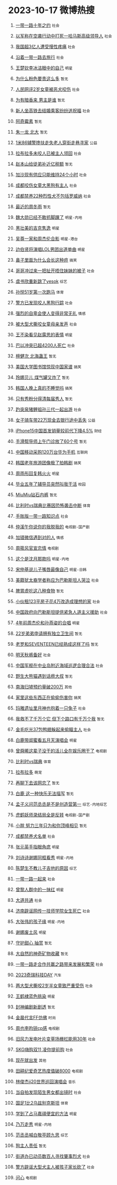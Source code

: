 # 2023-10-17 微博热搜 
1. [一带一路十年之约](https://m.weibo.cn/search?containerid=100103type%3D1%26t%3D10%26q%3D%23%E4%B8%80%E5%B8%A6%E4%B8%80%E8%B7%AF%E5%8D%81%E5%B9%B4%E4%B9%8B%E7%BA%A6%23&stream_entry_id=51&isnewpage=1&extparam=seat%3D1%26stream_entry_id%3D51%26pos%3D0%26filter_type%3Drealtimehot%26q%3D%2523%25E4%25B8%2580%25E5%25B8%25A6%25E4%25B8%2580%25E8%25B7%25AF%25E5%258D%2581%25E5%25B9%25B4%25E4%25B9%258B%25E7%25BA%25A6%2523%26dgr%3D0%26c_type%3D51%26cate%3D10103%26display_time%3D1697503067%26pre_seqid%3D169750306735401754748) `社会` 

2. [以军称在空袭行动中打死一哈马斯高级领导人](https://m.weibo.cn/search?containerid=100103type%3D1%26t%3D10%26q%3D%23%E4%BB%A5%E5%86%9B%E7%A7%B0%E5%9C%A8%E7%A9%BA%E8%A2%AD%E8%A1%8C%E5%8A%A8%E4%B8%AD%E6%89%93%E6%AD%BB%E4%B8%80%E5%93%88%E9%A9%AC%E6%96%AF%E9%AB%98%E7%BA%A7%E9%A2%86%E5%AF%BC%E4%BA%BA%23&stream_entry_id=31&isnewpage=1&extparam=seat%3D1%26band_rank%3D1%26cate%3D5001%26stream_entry_id%3D31%26lcate%3D5001%26q%3D%2523%25E4%25BB%25A5%25E5%2586%259B%25E7%25A7%25B0%25E5%259C%25A8%25E7%25A9%25BA%25E8%25A2%25AD%25E8%25A1%258C%25E5%258A%25A8%25E4%25B8%25AD%25E6%2589%2593%25E6%25AD%25BB%25E4%25B8%2580%25E5%2593%2588%25E9%25A9%25AC%25E6%2596%25AF%25E9%25AB%2598%25E7%25BA%25A7%25E9%25A2%2586%25E5%25AF%25BC%25E4%25BA%25BA%2523%26pos%3D0%26flag%3D1%26c_type%3D31%26dgr%3D0%26realpos%3D1%26filter_type%3Drealtimehot%26display_time%3D1697503067%26pre_seqid%3D169750306735401754748) `社会` 

3. [我国超3亿人遭受慢性疼痛](https://m.weibo.cn/search?containerid=100103type%3D1%26t%3D10%26q%3D%23%E6%88%91%E5%9B%BD%E8%B6%853%E4%BA%BF%E4%BA%BA%E9%81%AD%E5%8F%97%E6%85%A2%E6%80%A7%E7%96%BC%E7%97%9B%23&stream_entry_id=31&isnewpage=1&extparam=seat%3D1%26band_rank%3D2%26cate%3D5001%26stream_entry_id%3D31%26lcate%3D5001%26q%3D%2523%25E6%2588%2591%25E5%259B%25BD%25E8%25B6%25853%25E4%25BA%25BF%25E4%25BA%25BA%25E9%2581%25AD%25E5%258F%2597%25E6%2585%25A2%25E6%2580%25A7%25E7%2596%25BC%25E7%2597%259B%2523%26pos%3D1%26flag%3D1%26c_type%3D31%26dgr%3D0%26realpos%3D2%26filter_type%3Drealtimehot%26display_time%3D1697503067%26pre_seqid%3D169750306735401754748) `社会` 

4. [沿着一带一路去旅行](https://m.weibo.cn/search?containerid=100103type%3D1%26t%3D10%26q%3D%23%E6%B2%BF%E7%9D%80%E4%B8%80%E5%B8%A6%E4%B8%80%E8%B7%AF%E5%8E%BB%E6%97%85%E8%A1%8C%23&stream_entry_id=31&isnewpage=1&extparam=seat%3D1%26band_rank%3D3%26cate%3D5001%26stream_entry_id%3D31%26lcate%3D5001%26q%3D%2523%25E6%25B2%25BF%25E7%259D%2580%25E4%25B8%2580%25E5%25B8%25A6%25E4%25B8%2580%25E8%25B7%25AF%25E5%258E%25BB%25E6%2597%2585%25E8%25A1%258C%2523%26pos%3D2%26flag%3D0%26c_type%3D31%26dgr%3D0%26realpos%3D3%26filter_type%3Drealtimehot%26display_time%3D1697503067%26pre_seqid%3D169750306735401754748) `社会` 

5. [王楚钦李冰洁眼中的自己](https://m.weibo.cn/search?containerid=100103type%3D1%26t%3D10%26q%3D%23%E7%8E%8B%E6%A5%9A%E9%92%A6%E6%9D%8E%E5%86%B0%E6%B4%81%E7%9C%BC%E4%B8%AD%E7%9A%84%E8%87%AA%E5%B7%B1%23&stream_entry_id=31&isnewpage=1&extparam=seat%3D1%26band_rank%3D4%26stream_entry_id%3D31%26is_ad_pos%3D1%26adid%3D208062%26lcate%3D5001%26topic_ad%3D1%26pos%3D3%26filter_type%3Drealtimehot%26q%3D%2523%25E7%258E%258B%25E6%25A5%259A%25E9%2592%25A6%25E6%259D%258E%25E5%2586%25B0%25E6%25B4%2581%25E7%259C%25BC%25E4%25B8%25AD%25E7%259A%2584%25E8%2587%25AA%25E5%25B7%25B1%2523%26dgr%3D0%26c_type%3D31%26cate%3D5001%26display_time%3D1697503067%26pre_seqid%3D169750306735401754748) `明星` 

6. [为什么粉色要贵这么多](https://m.weibo.cn/search?containerid=100103type%3D1%26t%3D10%26q%3D%E4%B8%BA%E4%BB%80%E4%B9%88%E7%B2%89%E8%89%B2%E8%A6%81%E8%B4%B5%E8%BF%99%E4%B9%88%E5%A4%9A&stream_entry_id=31&isnewpage=1&extparam=seat%3D1%26band_rank%3D4%26cate%3D5001%26stream_entry_id%3D31%26lcate%3D5001%26q%3D%25E4%25B8%25BA%25E4%25BB%2580%25E4%25B9%2588%25E7%25B2%2589%25E8%2589%25B2%25E8%25A6%2581%25E8%25B4%25B5%25E8%25BF%2599%25E4%25B9%2588%25E5%25A4%259A%26pos%3D4%26flag%3D2%26c_type%3D31%26dgr%3D0%26realpos%3D4%26filter_type%3Drealtimehot%26display_time%3D1697503067%26pre_seqid%3D169750306735401754748) `暂无` 

7. [人民网评2岁女童被恶犬咬伤](https://m.weibo.cn/search?containerid=100103type%3D1%26t%3D10%26q%3D%23%E4%BA%BA%E6%B0%91%E7%BD%91%E8%AF%842%E5%B2%81%E5%A5%B3%E7%AB%A5%E8%A2%AB%E6%81%B6%E7%8A%AC%E5%92%AC%E4%BC%A4%23&stream_entry_id=31&isnewpage=1&extparam=seat%3D1%26band_rank%3D5%26cate%3D5001%26stream_entry_id%3D31%26lcate%3D5001%26q%3D%2523%25E4%25BA%25BA%25E6%25B0%2591%25E7%25BD%2591%25E8%25AF%25842%25E5%25B2%2581%25E5%25A5%25B3%25E7%25AB%25A5%25E8%25A2%25AB%25E6%2581%25B6%25E7%258A%25AC%25E5%2592%25AC%25E4%25BC%25A4%2523%26pos%3D5%26flag%3D0%26c_type%3D31%26dgr%3D0%26realpos%3D5%26filter_type%3Drealtimehot%26display_time%3D1697503067%26pre_seqid%3D169750306735401754748) `社会` 

8. [为有暗香来 男主是谁](https://m.weibo.cn/search?containerid=100103type%3D1%26t%3D10%26q%3D%E4%B8%BA%E6%9C%89%E6%9A%97%E9%A6%99%E6%9D%A5+%E7%94%B7%E4%B8%BB%E6%98%AF%E8%B0%81&stream_entry_id=31&isnewpage=1&extparam=seat%3D1%26band_rank%3D6%26cate%3D5001%26stream_entry_id%3D31%26lcate%3D5001%26q%3D%25E4%25B8%25BA%25E6%259C%2589%25E6%259A%2597%25E9%25A6%2599%25E6%259D%25A5%2520%25E7%2594%25B7%25E4%25B8%25BB%25E6%2598%25AF%25E8%25B0%2581%26pos%3D6%26flag%3D2%26c_type%3D31%26dgr%3D0%26realpos%3D6%26filter_type%3Drealtimehot%26display_time%3D1697503067%26pre_seqid%3D169750306735401754748) `暂无` 

9. [新人坐高铁去结婚乘客纷纷送祝福](https://m.weibo.cn/search?containerid=100103type%3D1%26t%3D10%26q%3D%23%E6%96%B0%E4%BA%BA%E5%9D%90%E9%AB%98%E9%93%81%E5%8E%BB%E7%BB%93%E5%A9%9A%E4%B9%98%E5%AE%A2%E7%BA%B7%E7%BA%B7%E9%80%81%E7%A5%9D%E7%A6%8F%23&stream_entry_id=31&isnewpage=1&extparam=seat%3D1%26band_rank%3D7%26cate%3D5001%26stream_entry_id%3D31%26lcate%3D5001%26q%3D%2523%25E6%2596%25B0%25E4%25BA%25BA%25E5%259D%2590%25E9%25AB%2598%25E9%2593%2581%25E5%258E%25BB%25E7%25BB%2593%25E5%25A9%259A%25E4%25B9%2598%25E5%25AE%25A2%25E7%25BA%25B7%25E7%25BA%25B7%25E9%2580%2581%25E7%25A5%259D%25E7%25A6%258F%2523%26pos%3D7%26flag%3D32768%26c_type%3D31%26dgr%3D0%26realpos%3D7%26filter_type%3Drealtimehot%26display_time%3D1697503067%26pre_seqid%3D169750306735401754748) `社会` 

10. [阿奇霉素](https://m.weibo.cn/search?containerid=100103type%3D1%26t%3D10%26q%3D%E9%98%BF%E5%A5%87%E9%9C%89%E7%B4%A0&stream_entry_id=31&isnewpage=1&extparam=seat%3D1%26band_rank%3D8%26cate%3D5001%26stream_entry_id%3D31%26lcate%3D5001%26q%3D%25E9%2598%25BF%25E5%25A5%2587%25E9%259C%2589%25E7%25B4%25A0%26pos%3D8%26flag%3D1%26c_type%3D31%26dgr%3D0%26realpos%3D8%26filter_type%3Drealtimehot%26display_time%3D1697503067%26pre_seqid%3D169750306735401754748) `暂无` 

11. [朱一龙 北大](https://m.weibo.cn/search?containerid=100103type%3D1%26t%3D10%26q%3D%E6%9C%B1%E4%B8%80%E9%BE%99+%E5%8C%97%E5%A4%A7&stream_entry_id=31&isnewpage=1&extparam=seat%3D1%26band_rank%3D9%26cate%3D5001%26stream_entry_id%3D31%26lcate%3D5001%26q%3D%25E6%259C%25B1%25E4%25B8%2580%25E9%25BE%2599%2520%25E5%258C%2597%25E5%25A4%25A7%26pos%3D9%26flag%3D16%26c_type%3D31%26dgr%3D0%26realpos%3D9%26filter_type%3Drealtimehot%26display_time%3D1697503067%26pre_seqid%3D169750306735401754748) `暂无` 

12. [1米86辅警搀扶走失老人穿街走巷寻家](https://m.weibo.cn/search?containerid=100103type%3D1%26t%3D10%26q%3D%231%E7%B1%B386%E8%BE%85%E8%AD%A6%E6%90%80%E6%89%B6%E8%B5%B0%E5%A4%B1%E8%80%81%E4%BA%BA%E7%A9%BF%E8%A1%97%E8%B5%B0%E5%B7%B7%E5%AF%BB%E5%AE%B6%23&stream_entry_id=31&isnewpage=1&extparam=seat%3D1%26band_rank%3D10%26cate%3D5001%26stream_entry_id%3D31%26lcate%3D5001%26q%3D%25231%25E7%25B1%25B386%25E8%25BE%2585%25E8%25AD%25A6%25E6%2590%2580%25E6%2589%25B6%25E8%25B5%25B0%25E5%25A4%25B1%25E8%2580%2581%25E4%25BA%25BA%25E7%25A9%25BF%25E8%25A1%2597%25E8%25B5%25B0%25E5%25B7%25B7%25E5%25AF%25BB%25E5%25AE%25B6%2523%26pos%3D10%26flag%3D32768%26c_type%3D31%26dgr%3D0%26realpos%3D10%26filter_type%3Drealtimehot%26display_time%3D1697503067%26pre_seqid%3D169750306735401754748) `公益` 

13. [拉布拉多未咬人已被主人领回](https://m.weibo.cn/search?containerid=100103type%3D1%26t%3D10%26q%3D%23%E6%8B%89%E5%B8%83%E6%8B%89%E5%A4%9A%E6%9C%AA%E5%92%AC%E4%BA%BA%E5%B7%B2%E8%A2%AB%E4%B8%BB%E4%BA%BA%E9%A2%86%E5%9B%9E%23&stream_entry_id=31&isnewpage=1&extparam=seat%3D1%26band_rank%3D11%26cate%3D5001%26stream_entry_id%3D31%26lcate%3D5001%26q%3D%2523%25E6%258B%2589%25E5%25B8%2583%25E6%258B%2589%25E5%25A4%259A%25E6%259C%25AA%25E5%2592%25AC%25E4%25BA%25BA%25E5%25B7%25B2%25E8%25A2%25AB%25E4%25B8%25BB%25E4%25BA%25BA%25E9%25A2%2586%25E5%259B%259E%2523%26pos%3D11%26flag%3D2%26c_type%3D31%26dgr%3D0%26realpos%3D11%26filter_type%3Drealtimehot%26display_time%3D1697503067%26pre_seqid%3D169750306735401754748) `社会` 

14. [赵本山给徒弟补近亿税额](https://m.weibo.cn/search?containerid=100103type%3D1%26t%3D10%26q%3D%E8%B5%B5%E6%9C%AC%E5%B1%B1%E7%BB%99%E5%BE%92%E5%BC%9F%E8%A1%A5%E8%BF%91%E4%BA%BF%E7%A8%8E%E9%A2%9D&stream_entry_id=31&isnewpage=1&extparam=seat%3D1%26band_rank%3D12%26cate%3D5001%26stream_entry_id%3D31%26lcate%3D5001%26q%3D%25E8%25B5%25B5%25E6%259C%25AC%25E5%25B1%25B1%25E7%25BB%2599%25E5%25BE%2592%25E5%25BC%259F%25E8%25A1%25A5%25E8%25BF%2591%25E4%25BA%25BF%25E7%25A8%258E%25E9%25A2%259D%26pos%3D12%26flag%3D2%26c_type%3D31%26dgr%3D0%26realpos%3D12%26filter_type%3Drealtimehot%26display_time%3D1697503067%26pre_seqid%3D169750306735401754748) `暂无` 

15. [加沙现有供应只能维持24个小时](https://m.weibo.cn/search?containerid=100103type%3D1%26t%3D10%26q%3D%23%E5%8A%A0%E6%B2%99%E7%8E%B0%E6%9C%89%E4%BE%9B%E5%BA%94%E5%8F%AA%E8%83%BD%E7%BB%B4%E6%8C%8124%E4%B8%AA%E5%B0%8F%E6%97%B6%23&stream_entry_id=31&isnewpage=1&extparam=seat%3D1%26band_rank%3D13%26cate%3D5001%26stream_entry_id%3D31%26lcate%3D5001%26q%3D%2523%25E5%258A%25A0%25E6%25B2%2599%25E7%258E%25B0%25E6%259C%2589%25E4%25BE%259B%25E5%25BA%2594%25E5%258F%25AA%25E8%2583%25BD%25E7%25BB%25B4%25E6%258C%258124%25E4%25B8%25AA%25E5%25B0%258F%25E6%2597%25B6%2523%26pos%3D13%26flag%3D1%26c_type%3D31%26dgr%3D0%26realpos%3D13%26filter_type%3Drealtimehot%26display_time%3D1697503067%26pre_seqid%3D169750306735401754748) `社会` 

16. [成都咬伤女童大黑狗有主人](https://m.weibo.cn/search?containerid=100103type%3D1%26t%3D10%26q%3D%23%E6%88%90%E9%83%BD%E5%92%AC%E4%BC%A4%E5%A5%B3%E7%AB%A5%E5%A4%A7%E9%BB%91%E7%8B%97%E6%9C%89%E4%B8%BB%E4%BA%BA%23&stream_entry_id=31&isnewpage=1&extparam=seat%3D1%26band_rank%3D14%26cate%3D5001%26stream_entry_id%3D31%26lcate%3D5001%26q%3D%2523%25E6%2588%2590%25E9%2583%25BD%25E5%2592%25AC%25E4%25BC%25A4%25E5%25A5%25B3%25E7%25AB%25A5%25E5%25A4%25A7%25E9%25BB%2591%25E7%258B%2597%25E6%259C%2589%25E4%25B8%25BB%25E4%25BA%25BA%2523%26pos%3D14%26flag%3D2%26c_type%3D31%26dgr%3D0%26realpos%3D14%26filter_type%3Drealtimehot%26display_time%3D1697503067%26pre_seqid%3D169750306735401754748) `社会` 

17. [成都禁养22种烈性犬不包括罗威纳](https://m.weibo.cn/search?containerid=100103type%3D1%26t%3D10%26q%3D%23%E6%88%90%E9%83%BD%E7%A6%81%E5%85%BB22%E7%A7%8D%E7%83%88%E6%80%A7%E7%8A%AC%E4%B8%8D%E5%8C%85%E6%8B%AC%E7%BD%97%E5%A8%81%E7%BA%B3%23&stream_entry_id=31&isnewpage=1&extparam=seat%3D1%26band_rank%3D15%26cate%3D5001%26stream_entry_id%3D31%26lcate%3D5001%26q%3D%2523%25E6%2588%2590%25E9%2583%25BD%25E7%25A6%2581%25E5%2585%25BB22%25E7%25A7%258D%25E7%2583%2588%25E6%2580%25A7%25E7%258A%25AC%25E4%25B8%258D%25E5%258C%2585%25E6%258B%25AC%25E7%25BD%2597%25E5%25A8%2581%25E7%25BA%25B3%2523%26pos%3D15%26flag%3D1%26c_type%3D31%26dgr%3D0%26realpos%3D15%26filter_type%3Drealtimehot%26display_time%3D1697503067%26pre_seqid%3D169750306735401754748) `社会` 

18. [最近的周冬雨](https://m.weibo.cn/search?containerid=100103type%3D1%26t%3D10%26q%3D%23%E6%9C%80%E8%BF%91%E7%9A%84%E5%91%A8%E5%86%AC%E9%9B%A8%23&stream_entry_id=31&isnewpage=1&extparam=seat%3D1%26band_rank%3D16%26cate%3D5001%26stream_entry_id%3D31%26lcate%3D5001%26q%3D%2523%25E6%259C%2580%25E8%25BF%2591%25E7%259A%2584%25E5%2591%25A8%25E5%2586%25AC%25E9%259B%25A8%2523%26pos%3D16%26flag%3D1%26c_type%3D31%26dgr%3D0%26realpos%3D16%26filter_type%3Drealtimehot%26display_time%3D1697503067%26pre_seqid%3D169750306735401754748) `暂无` 

19. [魏大勋已经不敢抓脚踝了](https://m.weibo.cn/search?containerid=100103type%3D1%26t%3D10%26q%3D%23%E9%AD%8F%E5%A4%A7%E5%8B%8B%E5%B7%B2%E7%BB%8F%E4%B8%8D%E6%95%A2%E6%8A%93%E8%84%9A%E8%B8%9D%E4%BA%86%23&stream_entry_id=31&isnewpage=1&extparam=seat%3D1%26band_rank%3D17%26cate%3D5001%26stream_entry_id%3D31%26lcate%3D5001%26q%3D%2523%25E9%25AD%258F%25E5%25A4%25A7%25E5%258B%258B%25E5%25B7%25B2%25E7%25BB%258F%25E4%25B8%258D%25E6%2595%25A2%25E6%258A%2593%25E8%2584%259A%25E8%25B8%259D%25E4%25BA%2586%2523%26pos%3D17%26flag%3D2%26c_type%3D31%26dgr%3D0%26realpos%3D17%26filter_type%3Drealtimehot%26display_time%3D1697503067%26pre_seqid%3D169750306735401754748) `明星-内地` 

20. [黑壮美的吉克隽逸](https://m.weibo.cn/search?containerid=100103type%3D1%26t%3D10%26q%3D%23%E9%BB%91%E5%A3%AE%E7%BE%8E%E7%9A%84%E5%90%89%E5%85%8B%E9%9A%BD%E9%80%B8%23&stream_entry_id=31&isnewpage=1&extparam=seat%3D1%26band_rank%3D18%26cate%3D5001%26stream_entry_id%3D31%26lcate%3D5001%26q%3D%2523%25E9%25BB%2591%25E5%25A3%25AE%25E7%25BE%258E%25E7%259A%2584%25E5%2590%2589%25E5%2585%258B%25E9%259A%25BD%25E9%2580%25B8%2523%26pos%3D18%26flag%3D1%26c_type%3D31%26dgr%3D0%26realpos%3D18%26filter_type%3Drealtimehot%26display_time%3D1697503067%26pre_seqid%3D169750306735401754748) `明星` 

21. [吴尊一家和周杰伦合影](https://m.weibo.cn/search?containerid=100103type%3D1%26t%3D10%26q%3D%23%E5%90%B4%E5%B0%8A%E4%B8%80%E5%AE%B6%E5%92%8C%E5%91%A8%E6%9D%B0%E4%BC%A6%E5%90%88%E5%BD%B1%23&stream_entry_id=31&isnewpage=1&extparam=seat%3D1%26band_rank%3D19%26cate%3D5001%26stream_entry_id%3D31%26lcate%3D5001%26q%3D%2523%25E5%2590%25B4%25E5%25B0%258A%25E4%25B8%2580%25E5%25AE%25B6%25E5%2592%258C%25E5%2591%25A8%25E6%259D%25B0%25E4%25BC%25A6%25E5%2590%2588%25E5%25BD%25B1%2523%26pos%3D19%26flag%3D1%26c_type%3D31%26dgr%3D0%26realpos%3D19%26filter_type%3Drealtimehot%26display_time%3D1697503067%26pre_seqid%3D169750306735401754748) `明星-港台` 

22. [边伯贤将演唱LOL男团出道单曲](https://m.weibo.cn/search?containerid=100103type%3D1%26t%3D10%26q%3D%23%E8%BE%B9%E4%BC%AF%E8%B4%A4%E5%B0%86%E6%BC%94%E5%94%B1LOL%E7%94%B7%E5%9B%A2%E5%87%BA%E9%81%93%E5%8D%95%E6%9B%B2%23&stream_entry_id=31&isnewpage=1&extparam=seat%3D1%26band_rank%3D20%26cate%3D5001%26stream_entry_id%3D31%26lcate%3D5001%26q%3D%2523%25E8%25BE%25B9%25E4%25BC%25AF%25E8%25B4%25A4%25E5%25B0%2586%25E6%25BC%2594%25E5%2594%25B1LOL%25E7%2594%25B7%25E5%259B%25A2%25E5%2587%25BA%25E9%2581%2593%25E5%258D%2595%25E6%259B%25B2%2523%26pos%3D20%26flag%3D1%26c_type%3D31%26dgr%3D0%26realpos%3D20%26filter_type%3Drealtimehot%26display_time%3D1697503067%26pre_seqid%3D169750306735401754748) `明星` 

23. [鼻子里面为什么会长这种痘](https://m.weibo.cn/search?containerid=100103type%3D1%26t%3D10%26q%3D%23%E9%BC%BB%E5%AD%90%E9%87%8C%E9%9D%A2%E4%B8%BA%E4%BB%80%E4%B9%88%E4%BC%9A%E9%95%BF%E8%BF%99%E7%A7%8D%E7%97%98%23&stream_entry_id=31&isnewpage=1&extparam=seat%3D1%26band_rank%3D21%26cate%3D5001%26stream_entry_id%3D31%26lcate%3D5001%26q%3D%2523%25E9%25BC%25BB%25E5%25AD%2590%25E9%2587%258C%25E9%259D%25A2%25E4%25B8%25BA%25E4%25BB%2580%25E4%25B9%2588%25E4%25BC%259A%25E9%2595%25BF%25E8%25BF%2599%25E7%25A7%258D%25E7%2597%2598%2523%26pos%3D21%26flag%3D1%26c_type%3D31%26dgr%3D0%26realpos%3D21%26filter_type%3Drealtimehot%26display_time%3D1697503067%26pre_seqid%3D169750306735401754748) `搞笑` 

24. [哥哥冲过来一把扯开捂住妹妹的被子](https://m.weibo.cn/search?containerid=100103type%3D1%26t%3D10%26q%3D%23%E5%93%A5%E5%93%A5%E5%86%B2%E8%BF%87%E6%9D%A5%E4%B8%80%E6%8A%8A%E6%89%AF%E5%BC%80%E6%8D%82%E4%BD%8F%E5%A6%B9%E5%A6%B9%E7%9A%84%E8%A2%AB%E5%AD%90%23&stream_entry_id=31&isnewpage=1&extparam=seat%3D1%26band_rank%3D22%26cate%3D5001%26stream_entry_id%3D31%26lcate%3D5001%26q%3D%2523%25E5%2593%25A5%25E5%2593%25A5%25E5%2586%25B2%25E8%25BF%2587%25E6%259D%25A5%25E4%25B8%2580%25E6%258A%258A%25E6%2589%25AF%25E5%25BC%2580%25E6%258D%2582%25E4%25BD%258F%25E5%25A6%25B9%25E5%25A6%25B9%25E7%259A%2584%25E8%25A2%25AB%25E5%25AD%2590%2523%26pos%3D22%26flag%3D32768%26c_type%3D31%26dgr%3D0%26realpos%3D22%26filter_type%3Drealtimehot%26display_time%3D1697503067%26pre_seqid%3D169750306735401754748) `社会` 

25. [虞书欣重新跳了yesok](https://m.weibo.cn/search?containerid=100103type%3D1%26t%3D10%26q%3D%23%E8%99%9E%E4%B9%A6%E6%AC%A3%E9%87%8D%E6%96%B0%E8%B7%B3%E4%BA%86yesok%23&stream_entry_id=31&isnewpage=1&extparam=seat%3D1%26band_rank%3D23%26cate%3D5001%26stream_entry_id%3D31%26lcate%3D5001%26q%3D%2523%25E8%2599%259E%25E4%25B9%25A6%25E6%25AC%25A3%25E9%2587%258D%25E6%2596%25B0%25E8%25B7%25B3%25E4%25BA%2586yesok%2523%26pos%3D23%26flag%3D1%26c_type%3D31%26dgr%3D0%26realpos%3D23%26filter_type%3Drealtimehot%26display_time%3D1697503067%26pre_seqid%3D169750306735401754748) `综艺` 

26. [孙悦51岁第一次跑马](https://m.weibo.cn/search?containerid=100103type%3D1%26t%3D10%26q%3D%23%E5%AD%99%E6%82%A651%E5%B2%81%E7%AC%AC%E4%B8%80%E6%AC%A1%E8%B7%91%E9%A9%AC%23&stream_entry_id=31&isnewpage=1&extparam=seat%3D1%26band_rank%3D24%26cate%3D5001%26stream_entry_id%3D31%26lcate%3D5001%26q%3D%2523%25E5%25AD%2599%25E6%2582%25A651%25E5%25B2%2581%25E7%25AC%25AC%25E4%25B8%2580%25E6%25AC%25A1%25E8%25B7%2591%25E9%25A9%25AC%2523%26pos%3D24%26flag%3D1%26c_type%3D31%26dgr%3D0%26realpos%3D24%26filter_type%3Drealtimehot%26display_time%3D1697503067%26pre_seqid%3D169750306735401754748) `体育` 

27. [警方已发现咬人黑狗行踪](https://m.weibo.cn/search?containerid=100103type%3D1%26t%3D10%26q%3D%23%E8%AD%A6%E6%96%B9%E5%B7%B2%E5%8F%91%E7%8E%B0%E5%92%AC%E4%BA%BA%E9%BB%91%E7%8B%97%E8%A1%8C%E8%B8%AA%23&stream_entry_id=31&isnewpage=1&extparam=seat%3D1%26band_rank%3D25%26cate%3D5001%26stream_entry_id%3D31%26lcate%3D5001%26q%3D%2523%25E8%25AD%25A6%25E6%2596%25B9%25E5%25B7%25B2%25E5%258F%2591%25E7%258E%25B0%25E5%2592%25AC%25E4%25BA%25BA%25E9%25BB%2591%25E7%258B%2597%25E8%25A1%258C%25E8%25B8%25AA%2523%26pos%3D25%26flag%3D0%26c_type%3D31%26dgr%3D0%26realpos%3D25%26filter_type%3Drealtimehot%26display_time%3D1697503067%26pre_seqid%3D169750306735401754748) `社会` 

28. [强烈的自卑会使人变得非常无礼](https://m.weibo.cn/search?containerid=100103type%3D1%26t%3D10%26q%3D%23%E5%BC%BA%E7%83%88%E7%9A%84%E8%87%AA%E5%8D%91%E4%BC%9A%E4%BD%BF%E4%BA%BA%E5%8F%98%E5%BE%97%E9%9D%9E%E5%B8%B8%E6%97%A0%E7%A4%BC%23&stream_entry_id=31&isnewpage=1&extparam=seat%3D1%26band_rank%3D26%26cate%3D5001%26stream_entry_id%3D31%26lcate%3D5001%26q%3D%2523%25E5%25BC%25BA%25E7%2583%2588%25E7%259A%2584%25E8%2587%25AA%25E5%258D%2591%25E4%25BC%259A%25E4%25BD%25BF%25E4%25BA%25BA%25E5%258F%2598%25E5%25BE%2597%25E9%259D%259E%25E5%25B8%25B8%25E6%2597%25A0%25E7%25A4%25BC%2523%26pos%3D26%26flag%3D0%26c_type%3D31%26dgr%3D0%26realpos%3D26%26filter_type%3Drealtimehot%26display_time%3D1697503067%26pre_seqid%3D169750306735401754748) `情感` 

29. [被大型犬撕咬女童母亲发声](https://m.weibo.cn/search?containerid=100103type%3D1%26t%3D10%26q%3D%23%E8%A2%AB%E5%A4%A7%E5%9E%8B%E7%8A%AC%E6%92%95%E5%92%AC%E5%A5%B3%E7%AB%A5%E6%AF%8D%E4%BA%B2%E5%8F%91%E5%A3%B0%23&stream_entry_id=31&isnewpage=1&extparam=seat%3D1%26band_rank%3D27%26cate%3D5001%26stream_entry_id%3D31%26lcate%3D5001%26q%3D%2523%25E8%25A2%25AB%25E5%25A4%25A7%25E5%259E%258B%25E7%258A%25AC%25E6%2592%2595%25E5%2592%25AC%25E5%25A5%25B3%25E7%25AB%25A5%25E6%25AF%258D%25E4%25BA%25B2%25E5%258F%2591%25E5%25A3%25B0%2523%26pos%3D27%26flag%3D0%26c_type%3D31%26dgr%3D0%26realpos%3D27%26filter_type%3Drealtimehot%26display_time%3D1697503067%26pre_seqid%3D169750306735401754748) `社会` 

30. [王不染看见赵露思的表情](https://m.weibo.cn/search?containerid=100103type%3D1%26t%3D10%26q%3D%23%E7%8E%8B%E4%B8%8D%E6%9F%93%E7%9C%8B%E8%A7%81%E8%B5%B5%E9%9C%B2%E6%80%9D%E7%9A%84%E8%A1%A8%E6%83%85%23&stream_entry_id=31&isnewpage=1&extparam=seat%3D1%26band_rank%3D28%26cate%3D5001%26stream_entry_id%3D31%26lcate%3D5001%26q%3D%2523%25E7%258E%258B%25E4%25B8%258D%25E6%259F%2593%25E7%259C%258B%25E8%25A7%2581%25E8%25B5%25B5%25E9%259C%25B2%25E6%2580%259D%25E7%259A%2584%25E8%25A1%25A8%25E6%2583%2585%2523%26pos%3D28%26flag%3D1%26c_type%3D31%26dgr%3D0%26realpos%3D28%26filter_type%3Drealtimehot%26display_time%3D1697503067%26pre_seqid%3D169750306735401754748) `明星` 

31. [巴以冲突已超4200人死亡](https://m.weibo.cn/search?containerid=100103type%3D1%26t%3D10%26q%3D%23%E5%B7%B4%E4%BB%A5%E5%86%B2%E7%AA%81%E5%B7%B2%E8%B6%854200%E4%BA%BA%E6%AD%BB%E4%BA%A1%23&stream_entry_id=31&isnewpage=1&extparam=seat%3D1%26band_rank%3D29%26cate%3D5001%26stream_entry_id%3D31%26lcate%3D5001%26q%3D%2523%25E5%25B7%25B4%25E4%25BB%25A5%25E5%2586%25B2%25E7%25AA%2581%25E5%25B7%25B2%25E8%25B6%25854200%25E4%25BA%25BA%25E6%25AD%25BB%25E4%25BA%25A1%2523%26pos%3D29%26flag%3D1%26c_type%3D31%26dgr%3D0%26realpos%3D29%26filter_type%3Drealtimehot%26display_time%3D1697503067%26pre_seqid%3D169750306735401754748) `社会` 

32. [檀健次 北海蛊王](https://m.weibo.cn/search?containerid=100103type%3D1%26t%3D10%26q%3D%E6%AA%80%E5%81%A5%E6%AC%A1+%E5%8C%97%E6%B5%B7%E8%9B%8A%E7%8E%8B&stream_entry_id=31&isnewpage=1&extparam=seat%3D1%26band_rank%3D30%26cate%3D5001%26stream_entry_id%3D31%26lcate%3D5001%26q%3D%25E6%25AA%2580%25E5%2581%25A5%25E6%25AC%25A1%2520%25E5%258C%2597%25E6%25B5%25B7%25E8%259B%258A%25E7%258E%258B%26pos%3D30%26flag%3D0%26c_type%3D31%26dgr%3D0%26realpos%3D30%26filter_type%3Drealtimehot%26display_time%3D1697503067%26pre_seqid%3D169750306735401754748) `暂无` 

33. [美国大学图书馆惊现中国家谱](https://m.weibo.cn/search?containerid=100103type%3D1%26t%3D10%26q%3D%23%E7%BE%8E%E5%9B%BD%E5%A4%A7%E5%AD%A6%E5%9B%BE%E4%B9%A6%E9%A6%86%E6%83%8A%E7%8E%B0%E4%B8%AD%E5%9B%BD%E5%AE%B6%E8%B0%B1%23&stream_entry_id=31&isnewpage=1&extparam=seat%3D1%26band_rank%3D31%26cate%3D5001%26stream_entry_id%3D31%26lcate%3D5001%26q%3D%2523%25E7%25BE%258E%25E5%259B%25BD%25E5%25A4%25A7%25E5%25AD%25A6%25E5%259B%25BE%25E4%25B9%25A6%25E9%25A6%2586%25E6%2583%258A%25E7%258E%25B0%25E4%25B8%25AD%25E5%259B%25BD%25E5%25AE%25B6%25E8%25B0%25B1%2523%26pos%3D31%26flag%3D1%26c_type%3D31%26dgr%3D0%26realpos%3D31%26filter_type%3Drealtimehot%26display_time%3D1697503067%26pre_seqid%3D169750306735401754748) `搞笑` 

34. [玲娜贝儿 煤气罐又炸了](https://m.weibo.cn/search?containerid=100103type%3D1%26t%3D10%26q%3D%E7%8E%B2%E5%A8%9C%E8%B4%9D%E5%84%BF+%E7%85%A4%E6%B0%94%E7%BD%90%E5%8F%88%E7%82%B8%E4%BA%86&stream_entry_id=31&isnewpage=1&extparam=seat%3D1%26band_rank%3D32%26cate%3D5001%26stream_entry_id%3D31%26lcate%3D5001%26q%3D%25E7%258E%25B2%25E5%25A8%259C%25E8%25B4%259D%25E5%2584%25BF%2520%25E7%2585%25A4%25E6%25B0%2594%25E7%25BD%2590%25E5%258F%2588%25E7%2582%25B8%25E4%25BA%2586%26pos%3D32%26flag%3D1%26c_type%3D31%26dgr%3D0%26realpos%3D32%26filter_type%3Drealtimehot%26display_time%3D1697503067%26pre_seqid%3D169750306735401754748) `暂无` 

35. [韩国人晚上真的不睡觉吗](https://m.weibo.cn/search?containerid=100103type%3D1%26t%3D10%26q%3D%23%E9%9F%A9%E5%9B%BD%E4%BA%BA%E6%99%9A%E4%B8%8A%E7%9C%9F%E7%9A%84%E4%B8%8D%E7%9D%A1%E8%A7%89%E5%90%97%23&stream_entry_id=31&isnewpage=1&extparam=seat%3D1%26band_rank%3D33%26cate%3D5001%26stream_entry_id%3D31%26lcate%3D5001%26q%3D%2523%25E9%259F%25A9%25E5%259B%25BD%25E4%25BA%25BA%25E6%2599%259A%25E4%25B8%258A%25E7%259C%259F%25E7%259A%2584%25E4%25B8%258D%25E7%259D%25A1%25E8%25A7%2589%25E5%2590%2597%2523%26pos%3D33%26flag%3D1%26c_type%3D31%26dgr%3D0%26realpos%3D33%26filter_type%3Drealtimehot%26display_time%3D1697503067%26pre_seqid%3D169750306735401754748) `搞笑` 

36. [只有秀粉分得清每届秀人](https://m.weibo.cn/search?containerid=100103type%3D1%26t%3D10%26q%3D%E5%8F%AA%E6%9C%89%E7%A7%80%E7%B2%89%E5%88%86%E5%BE%97%E6%B8%85%E6%AF%8F%E5%B1%8A%E7%A7%80%E4%BA%BA&stream_entry_id=31&isnewpage=1&extparam=seat%3D1%26band_rank%3D34%26cate%3D5001%26stream_entry_id%3D31%26lcate%3D5001%26q%3D%25E5%258F%25AA%25E6%259C%2589%25E7%25A7%2580%25E7%25B2%2589%25E5%2588%2586%25E5%25BE%2597%25E6%25B8%2585%25E6%25AF%258F%25E5%25B1%258A%25E7%25A7%2580%25E4%25BA%25BA%26pos%3D34%26flag%3D1%26c_type%3D31%26dgr%3D0%26realpos%3D34%26filter_type%3Drealtimehot%26display_time%3D1697503067%26pre_seqid%3D169750306735401754748) `暂无` 

37. [趵突泉猪鲤祖孙三代一起出游](https://m.weibo.cn/search?containerid=100103type%3D1%26t%3D10%26q%3D%23%E8%B6%B5%E7%AA%81%E6%B3%89%E7%8C%AA%E9%B2%A4%E7%A5%96%E5%AD%99%E4%B8%89%E4%BB%A3%E4%B8%80%E8%B5%B7%E5%87%BA%E6%B8%B8%23&stream_entry_id=31&isnewpage=1&extparam=seat%3D1%26band_rank%3D35%26cate%3D5001%26stream_entry_id%3D31%26lcate%3D5001%26q%3D%2523%25E8%25B6%25B5%25E7%25AA%2581%25E6%25B3%2589%25E7%258C%25AA%25E9%25B2%25A4%25E7%25A5%2596%25E5%25AD%2599%25E4%25B8%2589%25E4%25BB%25A3%25E4%25B8%2580%25E8%25B5%25B7%25E5%2587%25BA%25E6%25B8%25B8%2523%26pos%3D35%26flag%3D32768%26c_type%3D31%26dgr%3D0%26realpos%3D35%26filter_type%3Drealtimehot%26display_time%3D1697503067%26pre_seqid%3D169750306735401754748) `社会` 

38. [女子骑车带22万现金去银行途中丢失](https://m.weibo.cn/search?containerid=100103type%3D1%26t%3D10%26q%3D%23%E5%A5%B3%E5%AD%90%E9%AA%91%E8%BD%A6%E5%B8%A622%E4%B8%87%E7%8E%B0%E9%87%91%E5%8E%BB%E9%93%B6%E8%A1%8C%E9%80%94%E4%B8%AD%E4%B8%A2%E5%A4%B1%23&stream_entry_id=31&isnewpage=1&extparam=seat%3D1%26band_rank%3D36%26cate%3D5001%26stream_entry_id%3D31%26lcate%3D5001%26q%3D%2523%25E5%25A5%25B3%25E5%25AD%2590%25E9%25AA%2591%25E8%25BD%25A6%25E5%25B8%25A622%25E4%25B8%2587%25E7%258E%25B0%25E9%2587%2591%25E5%258E%25BB%25E9%2593%25B6%25E8%25A1%258C%25E9%2580%2594%25E4%25B8%25AD%25E4%25B8%25A2%25E5%25A4%25B1%2523%26pos%3D36%26flag%3D32768%26c_type%3D31%26dgr%3D0%26realpos%3D36%26filter_type%3Drealtimehot%26display_time%3D1697503067%26pre_seqid%3D169750306735401754748) `公益` 

39. [iPhone15中国首发销量较前代下降4.5%](https://m.weibo.cn/search?containerid=100103type%3D1%26t%3D10%26q%3D%23iPhone15%E4%B8%AD%E5%9B%BD%E9%A6%96%E5%8F%91%E9%94%80%E9%87%8F%E8%BE%83%E5%89%8D%E4%BB%A3%E4%B8%8B%E9%99%8D4.5%25%23&stream_entry_id=31&isnewpage=1&extparam=seat%3D1%26band_rank%3D37%26cate%3D5001%26stream_entry_id%3D31%26lcate%3D5001%26q%3D%2523iPhone15%25E4%25B8%25AD%25E5%259B%25BD%25E9%25A6%2596%25E5%258F%2591%25E9%2594%2580%25E9%2587%258F%25E8%25BE%2583%25E5%2589%258D%25E4%25BB%25A3%25E4%25B8%258B%25E9%2599%258D4.5%2525%2523%26pos%3D37%26flag%3D1%26c_type%3D31%26dgr%3D0%26realpos%3D37%26filter_type%3Drealtimehot%26display_time%3D1697503067%26pre_seqid%3D169750306735401754748) `财经` 

40. [手滑帮导师上午门诊放了60个号](https://m.weibo.cn/search?containerid=100103type%3D1%26t%3D10%26q%3D%E6%89%8B%E6%BB%91%E5%B8%AE%E5%AF%BC%E5%B8%88%E4%B8%8A%E5%8D%88%E9%97%A8%E8%AF%8A%E6%94%BE%E4%BA%8660%E4%B8%AA%E5%8F%B7&stream_entry_id=31&isnewpage=1&extparam=seat%3D1%26band_rank%3D38%26cate%3D5001%26stream_entry_id%3D31%26lcate%3D5001%26q%3D%25E6%2589%258B%25E6%25BB%2591%25E5%25B8%25AE%25E5%25AF%25BC%25E5%25B8%2588%25E4%25B8%258A%25E5%258D%2588%25E9%2597%25A8%25E8%25AF%258A%25E6%2594%25BE%25E4%25BA%258660%25E4%25B8%25AA%25E5%258F%25B7%26pos%3D38%26flag%3D0%26c_type%3D31%26dgr%3D0%26realpos%3D38%26filter_type%3Drealtimehot%26display_time%3D1697503067%26pre_seqid%3D169750306735401754748) `暂无` 

41. [中国移动采购120万台华为手机](https://m.weibo.cn/search?containerid=100103type%3D1%26t%3D10%26q%3D%23%E4%B8%AD%E5%9B%BD%E7%A7%BB%E5%8A%A8%E9%87%87%E8%B4%AD120%E4%B8%87%E5%8F%B0%E5%8D%8E%E4%B8%BA%E6%89%8B%E6%9C%BA%23&stream_entry_id=31&isnewpage=1&extparam=seat%3D1%26band_rank%3D39%26cate%3D5001%26stream_entry_id%3D31%26lcate%3D5001%26q%3D%2523%25E4%25B8%25AD%25E5%259B%25BD%25E7%25A7%25BB%25E5%258A%25A8%25E9%2587%2587%25E8%25B4%25AD120%25E4%25B8%2587%25E5%258F%25B0%25E5%258D%258E%25E4%25B8%25BA%25E6%2589%258B%25E6%259C%25BA%2523%26pos%3D39%26flag%3D0%26c_type%3D31%26dgr%3D0%26realpos%3D39%26filter_type%3Drealtimehot%26display_time%3D1697503067%26pre_seqid%3D169750306735401754748) `互联网` 

42. [韩国老年旅游团像极了拍韩剧](https://m.weibo.cn/search?containerid=100103type%3D1%26t%3D10%26q%3D%23%E9%9F%A9%E5%9B%BD%E8%80%81%E5%B9%B4%E6%97%85%E6%B8%B8%E5%9B%A2%E5%83%8F%E6%9E%81%E4%BA%86%E6%8B%8D%E9%9F%A9%E5%89%A7%23&stream_entry_id=31&isnewpage=1&extparam=seat%3D1%26band_rank%3D40%26cate%3D5001%26stream_entry_id%3D31%26lcate%3D5001%26q%3D%2523%25E9%259F%25A9%25E5%259B%25BD%25E8%2580%2581%25E5%25B9%25B4%25E6%2597%2585%25E6%25B8%25B8%25E5%259B%25A2%25E5%2583%258F%25E6%259E%2581%25E4%25BA%2586%25E6%258B%258D%25E9%259F%25A9%25E5%2589%25A7%2523%26pos%3D40%26flag%3D1%26c_type%3D31%26dgr%3D0%26realpos%3D40%26filter_type%3Drealtimehot%26display_time%3D1697503067%26pre_seqid%3D169750306735401754748) `搞笑` 

43. [周雨彤回复韩火火](https://m.weibo.cn/search?containerid=100103type%3D1%26t%3D10%26q%3D%23%E5%91%A8%E9%9B%A8%E5%BD%A4%E5%9B%9E%E5%A4%8D%E9%9F%A9%E7%81%AB%E7%81%AB%23&stream_entry_id=31&isnewpage=1&extparam=seat%3D1%26band_rank%3D41%26cate%3D5001%26stream_entry_id%3D31%26lcate%3D5001%26q%3D%2523%25E5%2591%25A8%25E9%259B%25A8%25E5%25BD%25A4%25E5%259B%259E%25E5%25A4%258D%25E9%259F%25A9%25E7%2581%25AB%25E7%2581%25AB%2523%26pos%3D41%26flag%3D0%26c_type%3D31%26dgr%3D0%26realpos%3D41%26filter_type%3Drealtimehot%26display_time%3D1697503067%26pre_seqid%3D169750306735401754748) `明星` 

44. [毕业五年了辅导员突然叫我干活](https://m.weibo.cn/search?containerid=100103type%3D1%26t%3D10%26q%3D%23%E6%AF%95%E4%B8%9A%E4%BA%94%E5%B9%B4%E4%BA%86%E8%BE%85%E5%AF%BC%E5%91%98%E7%AA%81%E7%84%B6%E5%8F%AB%E6%88%91%E5%B9%B2%E6%B4%BB%23&stream_entry_id=31&isnewpage=1&extparam=seat%3D1%26band_rank%3D42%26cate%3D5001%26stream_entry_id%3D31%26lcate%3D5001%26q%3D%2523%25E6%25AF%2595%25E4%25B8%259A%25E4%25BA%2594%25E5%25B9%25B4%25E4%25BA%2586%25E8%25BE%2585%25E5%25AF%25BC%25E5%2591%2598%25E7%25AA%2581%25E7%2584%25B6%25E5%258F%25AB%25E6%2588%2591%25E5%25B9%25B2%25E6%25B4%25BB%2523%26pos%3D42%26flag%3D0%26c_type%3D31%26dgr%3D0%26realpos%3D42%26filter_type%3Drealtimehot%26display_time%3D1697503067%26pre_seqid%3D169750306735401754748) `校园` 

45. [MiuMiu钻石内裤](https://m.weibo.cn/search?containerid=100103type%3D1%26t%3D10%26q%3DMiuMiu%E9%92%BB%E7%9F%B3%E5%86%85%E8%A3%A4&stream_entry_id=31&isnewpage=1&extparam=seat%3D1%26band_rank%3D43%26cate%3D5001%26stream_entry_id%3D31%26lcate%3D5001%26q%3DMiuMiu%25E9%2592%25BB%25E7%259F%25B3%25E5%2586%2585%25E8%25A3%25A4%26pos%3D43%26flag%3D0%26c_type%3D31%26dgr%3D0%26realpos%3D43%26filter_type%3Drealtimehot%26display_time%3D1697503067%26pre_seqid%3D169750306735401754748) `暂无` 

46. [比利时vs瑞典比赛因恐怖袭击中断](https://m.weibo.cn/search?containerid=100103type%3D1%26t%3D10%26q%3D%23%E6%AF%94%E5%88%A9%E6%97%B6vs%E7%91%9E%E5%85%B8%E6%AF%94%E8%B5%9B%E5%9B%A0%E6%81%90%E6%80%96%E8%A2%AD%E5%87%BB%E4%B8%AD%E6%96%AD%23&stream_entry_id=31&isnewpage=1&extparam=seat%3D1%26band_rank%3D44%26cate%3D5001%26stream_entry_id%3D31%26lcate%3D5001%26q%3D%2523%25E6%25AF%2594%25E5%2588%25A9%25E6%2597%25B6vs%25E7%2591%259E%25E5%2585%25B8%25E6%25AF%2594%25E8%25B5%259B%25E5%259B%25A0%25E6%2581%2590%25E6%2580%2596%25E8%25A2%25AD%25E5%2587%25BB%25E4%25B8%25AD%25E6%2596%25AD%2523%26pos%3D44%26flag%3D1%26c_type%3D31%26dgr%3D0%26realpos%3D44%26filter_type%3Drealtimehot%26display_time%3D1697503067%26pre_seqid%3D169750306735401754748) `体育` 

47. [手账版一带一路知识点](https://m.weibo.cn/search?containerid=100103type%3D1%26t%3D10%26q%3D%23%E6%89%8B%E8%B4%A6%E7%89%88%E4%B8%80%E5%B8%A6%E4%B8%80%E8%B7%AF%E7%9F%A5%E8%AF%86%E7%82%B9%23&stream_entry_id=31&isnewpage=1&extparam=seat%3D1%26band_rank%3D45%26cate%3D5001%26stream_entry_id%3D31%26lcate%3D5001%26q%3D%2523%25E6%2589%258B%25E8%25B4%25A6%25E7%2589%2588%25E4%25B8%2580%25E5%25B8%25A6%25E4%25B8%2580%25E8%25B7%25AF%25E7%259F%25A5%25E8%25AF%2586%25E7%2582%25B9%2523%26pos%3D45%26flag%3D1%26c_type%3D31%26dgr%3D0%26realpos%3D45%26filter_type%3Drealtimehot%26display_time%3D1697503067%26pre_seqid%3D169750306735401754748) `社会` 

48. [仲溪午你说你的我脱我的](https://m.weibo.cn/search?containerid=100103type%3D1%26t%3D10%26q%3D%23%E4%BB%B2%E6%BA%AA%E5%8D%88%E4%BD%A0%E8%AF%B4%E4%BD%A0%E7%9A%84%E6%88%91%E8%84%B1%E6%88%91%E7%9A%84%23&stream_entry_id=31&isnewpage=1&extparam=seat%3D1%26band_rank%3D46%26cate%3D5001%26stream_entry_id%3D31%26lcate%3D5001%26q%3D%2523%25E4%25BB%25B2%25E6%25BA%25AA%25E5%258D%2588%25E4%25BD%25A0%25E8%25AF%25B4%25E4%25BD%25A0%25E7%259A%2584%25E6%2588%2591%25E8%2584%25B1%25E6%2588%2591%25E7%259A%2584%2523%26pos%3D46%26flag%3D1%26c_type%3D31%26dgr%3D0%26realpos%3D46%26filter_type%3Drealtimehot%26display_time%3D1697503067%26pre_seqid%3D169750306735401754748) `电视剧-国产剧` 

49. [加错微信遇到对的人](https://m.weibo.cn/search?containerid=100103type%3D1%26t%3D10%26q%3D%23%E5%8A%A0%E9%94%99%E5%BE%AE%E4%BF%A1%E9%81%87%E5%88%B0%E5%AF%B9%E7%9A%84%E4%BA%BA%23&stream_entry_id=31&isnewpage=1&extparam=seat%3D1%26band_rank%3D47%26cate%3D5001%26stream_entry_id%3D31%26lcate%3D5001%26q%3D%2523%25E5%258A%25A0%25E9%2594%2599%25E5%25BE%25AE%25E4%25BF%25A1%25E9%2581%2587%25E5%2588%25B0%25E5%25AF%25B9%25E7%259A%2584%25E4%25BA%25BA%2523%26pos%3D47%26flag%3D0%26c_type%3D31%26dgr%3D0%26realpos%3D47%26filter_type%3Drealtimehot%26display_time%3D1697503067%26pre_seqid%3D169750306735401754748) `情感` 

50. [周筱风官宣恋情](https://m.weibo.cn/search?containerid=100103type%3D1%26t%3D10%26q%3D%23%E5%91%A8%E7%AD%B1%E9%A3%8E%E5%AE%98%E5%AE%A3%E6%81%8B%E6%83%85%23&stream_entry_id=31&isnewpage=1&extparam=seat%3D1%26band_rank%3D48%26cate%3D5001%26stream_entry_id%3D31%26lcate%3D5001%26q%3D%2523%25E5%2591%25A8%25E7%25AD%25B1%25E9%25A3%258E%25E5%25AE%2598%25E5%25AE%25A3%25E6%2581%258B%25E6%2583%2585%2523%26pos%3D48%26flag%3D0%26c_type%3D31%26dgr%3D0%26realpos%3D48%26filter_type%3Drealtimehot%26display_time%3D1697503067%26pre_seqid%3D169750306735401754748) `电视剧` 

51. [这个是沈月那款吗](https://m.weibo.cn/search?containerid=100103type%3D1%26t%3D10%26q%3D%23%E8%BF%99%E4%B8%AA%E6%98%AF%E6%B2%88%E6%9C%88%E9%82%A3%E6%AC%BE%E5%90%97%23&stream_entry_id=31&isnewpage=1&extparam=seat%3D1%26band_rank%3D49%26cate%3D5001%26stream_entry_id%3D31%26lcate%3D5001%26q%3D%2523%25E8%25BF%2599%25E4%25B8%25AA%25E6%2598%25AF%25E6%25B2%2588%25E6%259C%2588%25E9%2582%25A3%25E6%25AC%25BE%25E5%2590%2597%2523%26pos%3D49%26flag%3D1%26c_type%3D31%26dgr%3D0%26realpos%3D49%26filter_type%3Drealtimehot%26display_time%3D1697503067%26pre_seqid%3D169750306735401754748) `明星-内地` 

52. [宋仲基说儿子嘴唇最像自己](https://m.weibo.cn/search?containerid=100103type%3D1%26t%3D10%26q%3D%23%E5%AE%8B%E4%BB%B2%E5%9F%BA%E8%AF%B4%E5%84%BF%E5%AD%90%E5%98%B4%E5%94%87%E6%9C%80%E5%83%8F%E8%87%AA%E5%B7%B1%23&stream_entry_id=31&isnewpage=1&extparam=seat%3D1%26band_rank%3D50%26cate%3D5001%26stream_entry_id%3D31%26lcate%3D5001%26q%3D%2523%25E5%25AE%258B%25E4%25BB%25B2%25E5%259F%25BA%25E8%25AF%25B4%25E5%2584%25BF%25E5%25AD%2590%25E5%2598%25B4%25E5%2594%2587%25E6%259C%2580%25E5%2583%258F%25E8%2587%25AA%25E5%25B7%25B1%2523%26pos%3D50%26flag%3D0%26c_type%3D31%26dgr%3D0%26realpos%3D50%26filter_type%3Drealtimehot%26display_time%3D1697503067%26pre_seqid%3D169750306735401754748) `明星-日韩` 

53. [美籍犹太裔学者称应为巴勒斯坦人哭泣](https://m.weibo.cn/search?containerid=100103type%3D1%26t%3D10%26q%3D%23%E7%BE%8E%E7%B1%8D%E7%8A%B9%E5%A4%AA%E8%A3%94%E5%AD%A6%E8%80%85%E7%A7%B0%E5%BA%94%E4%B8%BA%E5%B7%B4%E5%8B%92%E6%96%AF%E5%9D%A6%E4%BA%BA%E5%93%AD%E6%B3%A3%23&stream_entry_id=31&isnewpage=1&extparam=seat%3D1%26band_rank%3D9%26cate%3D5001%26stream_entry_id%3D31%26lcate%3D5001%26q%3D%2523%25E7%25BE%258E%25E7%25B1%258D%25E7%258A%25B9%25E5%25A4%25AA%25E8%25A3%2594%25E5%25AD%25A6%25E8%2580%2585%25E7%25A7%25B0%25E5%25BA%2594%25E4%25B8%25BA%25E5%25B7%25B4%25E5%258B%2592%25E6%2596%25AF%25E5%259D%25A6%25E4%25BA%25BA%25E5%2593%25AD%25E6%25B3%25A3%2523%26pos%3D8%26flag%3D0%26c_type%3D31%26dgr%3D0%26realpos%3D9%26filter_type%3Drealtimehot%26display_time%3D1697497730%26pre_seqid%3D1697497730542027162131) `社会` 

54. [脾胃虚吃这八种食物](https://m.weibo.cn/search?containerid=100103type%3D1%26t%3D10%26q%3D%E8%84%BE%E8%83%83%E8%99%9A%E5%90%83%E8%BF%99%E5%85%AB%E7%A7%8D%E9%A3%9F%E7%89%A9&stream_entry_id=31&isnewpage=1&extparam=seat%3D1%26band_rank%3D10%26cate%3D5001%26stream_entry_id%3D31%26lcate%3D5001%26q%3D%25E8%2584%25BE%25E8%2583%2583%25E8%2599%259A%25E5%2590%2583%25E8%25BF%2599%25E5%2585%25AB%25E7%25A7%258D%25E9%25A3%259F%25E7%2589%25A9%26pos%3D9%26flag%3D0%26c_type%3D31%26dgr%3D0%26realpos%3D10%26filter_type%3Drealtimehot%26display_time%3D1697497730%26pre_seqid%3D1697497730542027162131) `暂无` 

55. [小伙租123平房子花4万改造成理想的家](https://m.weibo.cn/search?containerid=100103type%3D1%26t%3D10%26q%3D%23%E5%B0%8F%E4%BC%99%E7%A7%9F123%E5%B9%B3%E6%88%BF%E5%AD%90%E8%8A%B14%E4%B8%87%E6%94%B9%E9%80%A0%E6%88%90%E7%90%86%E6%83%B3%E7%9A%84%E5%AE%B6%23&stream_entry_id=31&isnewpage=1&extparam=seat%3D1%26band_rank%3D16%26cate%3D5001%26stream_entry_id%3D31%26lcate%3D5001%26q%3D%2523%25E5%25B0%258F%25E4%25BC%2599%25E7%25A7%259F123%25E5%25B9%25B3%25E6%2588%25BF%25E5%25AD%2590%25E8%258A%25B14%25E4%25B8%2587%25E6%2594%25B9%25E9%2580%25A0%25E6%2588%2590%25E7%2590%2586%25E6%2583%25B3%25E7%259A%2584%25E5%25AE%25B6%2523%26pos%3D15%26flag%3D32768%26c_type%3D31%26dgr%3D0%26realpos%3D16%26filter_type%3Drealtimehot%26display_time%3D1697497730%26pre_seqid%3D1697497730542027162131) `社会` 

56. [中国政府向巴勒斯坦提供紧急人道主义援助](https://m.weibo.cn/search?containerid=100103type%3D1%26t%3D10%26q%3D%23%E4%B8%AD%E5%9B%BD%E6%94%BF%E5%BA%9C%E5%90%91%E5%B7%B4%E5%8B%92%E6%96%AF%E5%9D%A6%E6%8F%90%E4%BE%9B%E7%B4%A7%E6%80%A5%E4%BA%BA%E9%81%93%E4%B8%BB%E4%B9%89%E6%8F%B4%E5%8A%A9%23&stream_entry_id=31&isnewpage=1&extparam=seat%3D1%26band_rank%3D19%26cate%3D5001%26stream_entry_id%3D31%26lcate%3D5001%26q%3D%2523%25E4%25B8%25AD%25E5%259B%25BD%25E6%2594%25BF%25E5%25BA%259C%25E5%2590%2591%25E5%25B7%25B4%25E5%258B%2592%25E6%2596%25AF%25E5%259D%25A6%25E6%258F%2590%25E4%25BE%259B%25E7%25B4%25A7%25E6%2580%25A5%25E4%25BA%25BA%25E9%2581%2593%25E4%25B8%25BB%25E4%25B9%2589%25E6%258F%25B4%25E5%258A%25A9%2523%26pos%3D18%26flag%3D0%26c_type%3D31%26dgr%3D0%26realpos%3D19%26filter_type%3Drealtimehot%26display_time%3D1697497730%26pre_seqid%3D1697497730542027162131) `社会` 

57. [4年前周杰伦和孙燕姿的合唱](https://m.weibo.cn/search?containerid=100103type%3D1%26t%3D10%26q%3D4%E5%B9%B4%E5%89%8D%E5%91%A8%E6%9D%B0%E4%BC%A6%E5%92%8C%E5%AD%99%E7%87%95%E5%A7%BF%E7%9A%84%E5%90%88%E5%94%B1&stream_entry_id=31&isnewpage=1&extparam=seat%3D1%26band_rank%3D20%26cate%3D5001%26stream_entry_id%3D31%26lcate%3D5001%26q%3D4%25E5%25B9%25B4%25E5%2589%258D%25E5%2591%25A8%25E6%259D%25B0%25E4%25BC%25A6%25E5%2592%258C%25E5%25AD%2599%25E7%2587%2595%25E5%25A7%25BF%25E7%259A%2584%25E5%2590%2588%25E5%2594%25B1%26pos%3D19%26flag%3D0%26c_type%3D31%26dgr%3D0%26realpos%3D20%26filter_type%3Drealtimehot%26display_time%3D1697497730%26pre_seqid%3D1697497730542027162131) `明星` 

58. [22岁弟弟申请拥有独立卫生间](https://m.weibo.cn/search?containerid=100103type%3D1%26t%3D10%26q%3D22%E5%B2%81%E5%BC%9F%E5%BC%9F%E7%94%B3%E8%AF%B7%E6%8B%A5%E6%9C%89%E7%8B%AC%E7%AB%8B%E5%8D%AB%E7%94%9F%E9%97%B4&stream_entry_id=31&isnewpage=1&extparam=seat%3D1%26band_rank%3D22%26cate%3D5001%26stream_entry_id%3D31%26lcate%3D5001%26q%3D22%25E5%25B2%2581%25E5%25BC%259F%25E5%25BC%259F%25E7%2594%25B3%25E8%25AF%25B7%25E6%258B%25A5%25E6%259C%2589%25E7%258B%25AC%25E7%25AB%258B%25E5%258D%25AB%25E7%2594%259F%25E9%2597%25B4%26pos%3D21%26flag%3D0%26c_type%3D31%26dgr%3D0%26realpos%3D22%26filter_type%3Drealtimehot%26display_time%3D1697497730%26pre_seqid%3D1697497730542027162131) `暂无` 

59. [老罗和SEVENTEEN已经熟成这样了吗](https://m.weibo.cn/search?containerid=100103type%3D1%26t%3D10%26q%3D%E8%80%81%E7%BD%97%E5%92%8CSEVENTEEN%E5%B7%B2%E7%BB%8F%E7%86%9F%E6%88%90%E8%BF%99%E6%A0%B7%E4%BA%86%E5%90%97&stream_entry_id=31&isnewpage=1&extparam=seat%3D1%26band_rank%3D28%26cate%3D5001%26stream_entry_id%3D31%26lcate%3D5001%26q%3D%25E8%2580%2581%25E7%25BD%2597%25E5%2592%258CSEVENTEEN%25E5%25B7%25B2%25E7%25BB%258F%25E7%2586%259F%25E6%2588%2590%25E8%25BF%2599%25E6%25A0%25B7%25E4%25BA%2586%25E5%2590%2597%26pos%3D27%26flag%3D0%26c_type%3D31%26dgr%3D0%26realpos%3D28%26filter_type%3Drealtimehot%26display_time%3D1697497730%26pre_seqid%3D1697497730542027162131) `暂无` 

60. [明天秋裤备好](https://m.weibo.cn/search?containerid=100103type%3D1%26t%3D10%26q%3D%23%E6%98%8E%E5%A4%A9%E7%A7%8B%E8%A3%A4%E5%A4%87%E5%A5%BD%23&stream_entry_id=31&isnewpage=1&extparam=seat%3D1%26band_rank%3D30%26cate%3D5001%26stream_entry_id%3D31%26lcate%3D5001%26q%3D%2523%25E6%2598%258E%25E5%25A4%25A9%25E7%25A7%258B%25E8%25A3%25A4%25E5%25A4%2587%25E5%25A5%25BD%2523%26pos%3D29%26flag%3D0%26c_type%3D31%26dgr%3D0%26realpos%3D30%26filter_type%3Drealtimehot%26display_time%3D1697497730%26pre_seqid%3D1697497730542027162131) `社会` 

61. [中国军舰在中业岛附近海域巡逻合理合法](https://m.weibo.cn/search?containerid=100103type%3D1%26t%3D10%26q%3D%23%E4%B8%AD%E5%9B%BD%E5%86%9B%E8%88%B0%E5%9C%A8%E4%B8%AD%E4%B8%9A%E5%B2%9B%E9%99%84%E8%BF%91%E6%B5%B7%E5%9F%9F%E5%B7%A1%E9%80%BB%E5%90%88%E7%90%86%E5%90%88%E6%B3%95%23&stream_entry_id=31&isnewpage=1&extparam=seat%3D1%26band_rank%3D31%26cate%3D5001%26stream_entry_id%3D31%26lcate%3D5001%26q%3D%2523%25E4%25B8%25AD%25E5%259B%25BD%25E5%2586%259B%25E8%2588%25B0%25E5%259C%25A8%25E4%25B8%25AD%25E4%25B8%259A%25E5%25B2%259B%25E9%2599%2584%25E8%25BF%2591%25E6%25B5%25B7%25E5%259F%259F%25E5%25B7%25A1%25E9%2580%25BB%25E5%2590%2588%25E7%2590%2586%25E5%2590%2588%25E6%25B3%2595%2523%26pos%3D30%26flag%3D1%26c_type%3D31%26dgr%3D0%26realpos%3D31%26filter_type%3Drealtimehot%26display_time%3D1697497730%26pre_seqid%3D1697497730542027162131) `社会` 

62. [野生大熊猫遇到话痨大叔](https://m.weibo.cn/search?containerid=100103type%3D1%26t%3D10%26q%3D%E9%87%8E%E7%94%9F%E5%A4%A7%E7%86%8A%E7%8C%AB%E9%81%87%E5%88%B0%E8%AF%9D%E7%97%A8%E5%A4%A7%E5%8F%94&stream_entry_id=31&isnewpage=1&extparam=seat%3D1%26band_rank%3D32%26cate%3D5001%26stream_entry_id%3D31%26lcate%3D5001%26q%3D%25E9%2587%258E%25E7%2594%259F%25E5%25A4%25A7%25E7%2586%258A%25E7%258C%25AB%25E9%2581%2587%25E5%2588%25B0%25E8%25AF%259D%25E7%2597%25A8%25E5%25A4%25A7%25E5%258F%2594%26pos%3D31%26flag%3D0%26c_type%3D31%26dgr%3D0%26realpos%3D32%26filter_type%3Drealtimehot%26display_time%3D1697497730%26pre_seqid%3D1697497730542027162131) `暂无` 

63. [南海归墟预约量破200万](https://m.weibo.cn/search?containerid=100103type%3D1%26t%3D10%26q%3D%23%E5%8D%97%E6%B5%B7%E5%BD%92%E5%A2%9F%E9%A2%84%E7%BA%A6%E9%87%8F%E7%A0%B4200%E4%B8%87%23&stream_entry_id=31&isnewpage=1&extparam=seat%3D1%26band_rank%3D33%26cate%3D5001%26stream_entry_id%3D31%26lcate%3D5001%26q%3D%2523%25E5%258D%2597%25E6%25B5%25B7%25E5%25BD%2592%25E5%25A2%259F%25E9%25A2%2584%25E7%25BA%25A6%25E9%2587%258F%25E7%25A0%25B4200%25E4%25B8%2587%2523%26pos%3D32%26flag%3D0%26c_type%3D31%26dgr%3D0%26realpos%3D33%26filter_type%3Drealtimehot%26display_time%3D1697497730%26pre_seqid%3D1697497730542027162131) `其他` 

64. [家里这些东西正在偷偷伤害你](https://m.weibo.cn/search?containerid=100103type%3D1%26t%3D10%26q%3D%23%E5%AE%B6%E9%87%8C%E8%BF%99%E4%BA%9B%E4%B8%9C%E8%A5%BF%E6%AD%A3%E5%9C%A8%E5%81%B7%E5%81%B7%E4%BC%A4%E5%AE%B3%E4%BD%A0%23&stream_entry_id=31&isnewpage=1&extparam=seat%3D1%26band_rank%3D34%26cate%3D5001%26stream_entry_id%3D31%26lcate%3D5001%26q%3D%2523%25E5%25AE%25B6%25E9%2587%258C%25E8%25BF%2599%25E4%25BA%259B%25E4%25B8%259C%25E8%25A5%25BF%25E6%25AD%25A3%25E5%259C%25A8%25E5%2581%25B7%25E5%2581%25B7%25E4%25BC%25A4%25E5%25AE%25B3%25E4%25BD%25A0%2523%26pos%3D33%26flag%3D0%26c_type%3D31%26dgr%3D0%26realpos%3D34%26filter_type%3Drealtimehot%26display_time%3D1697497730%26pre_seqid%3D1697497730542027162131) `搞笑` 

65. [玛雅遗址里月神也抱着一只兔子](https://m.weibo.cn/search?containerid=100103type%3D1%26t%3D10%26q%3D%23%E7%8E%9B%E9%9B%85%E9%81%97%E5%9D%80%E9%87%8C%E6%9C%88%E7%A5%9E%E4%B9%9F%E6%8A%B1%E7%9D%80%E4%B8%80%E5%8F%AA%E5%85%94%E5%AD%90%23&stream_entry_id=31&isnewpage=1&extparam=seat%3D1%26band_rank%3D35%26cate%3D5001%26stream_entry_id%3D31%26lcate%3D5001%26q%3D%2523%25E7%258E%259B%25E9%259B%2585%25E9%2581%2597%25E5%259D%2580%25E9%2587%258C%25E6%259C%2588%25E7%25A5%259E%25E4%25B9%259F%25E6%258A%25B1%25E7%259D%2580%25E4%25B8%2580%25E5%258F%25AA%25E5%2585%2594%25E5%25AD%2590%2523%26pos%3D34%26flag%3D0%26c_type%3D31%26dgr%3D0%26realpos%3D35%26filter_type%3Drealtimehot%26display_time%3D1697497730%26pre_seqid%3D1697497730542027162131) `社会` 

66. [我救不了千万个它 但下个路口有千万个我](https://m.weibo.cn/search?containerid=100103type%3D1%26t%3D10%26q%3D%E6%88%91%E6%95%91%E4%B8%8D%E4%BA%86%E5%8D%83%E4%B8%87%E4%B8%AA%E5%AE%83+%E4%BD%86%E4%B8%8B%E4%B8%AA%E8%B7%AF%E5%8F%A3%E6%9C%89%E5%8D%83%E4%B8%87%E4%B8%AA%E6%88%91&stream_entry_id=31&isnewpage=1&extparam=seat%3D1%26band_rank%3D36%26cate%3D5001%26stream_entry_id%3D31%26lcate%3D5001%26q%3D%25E6%2588%2591%25E6%2595%2591%25E4%25B8%258D%25E4%25BA%2586%25E5%258D%2583%25E4%25B8%2587%25E4%25B8%25AA%25E5%25AE%2583%2520%25E4%25BD%2586%25E4%25B8%258B%25E4%25B8%25AA%25E8%25B7%25AF%25E5%258F%25A3%25E6%259C%2589%25E5%258D%2583%25E4%25B8%2587%25E4%25B8%25AA%25E6%2588%2591%26pos%3D35%26flag%3D0%26c_type%3D31%26dgr%3D0%26realpos%3D36%26filter_type%3Drealtimehot%26display_time%3D1697497730%26pre_seqid%3D1697497730542027162131) `暂无` 

67. [金毛吃光37包鸭翅躲起来偷瞄主人](https://m.weibo.cn/search?containerid=100103type%3D1%26t%3D10%26q%3D%23%E9%87%91%E6%AF%9B%E5%90%83%E5%85%8937%E5%8C%85%E9%B8%AD%E7%BF%85%E8%BA%B2%E8%B5%B7%E6%9D%A5%E5%81%B7%E7%9E%84%E4%B8%BB%E4%BA%BA%23&stream_entry_id=31&isnewpage=1&extparam=seat%3D1%26band_rank%3D37%26cate%3D5001%26stream_entry_id%3D31%26lcate%3D5001%26q%3D%2523%25E9%2587%2591%25E6%25AF%259B%25E5%2590%2583%25E5%2585%258937%25E5%258C%2585%25E9%25B8%25AD%25E7%25BF%2585%25E8%25BA%25B2%25E8%25B5%25B7%25E6%259D%25A5%25E5%2581%25B7%25E7%259E%2584%25E4%25B8%25BB%25E4%25BA%25BA%2523%26pos%3D36%26flag%3D0%26c_type%3D31%26dgr%3D0%26realpos%3D37%26filter_type%3Drealtimehot%26display_time%3D1697497730%26pre_seqid%3D1697497730542027162131) `社会` 

68. [白鹿带闺蜜看五月天演唱会](https://m.weibo.cn/search?containerid=100103type%3D1%26t%3D10%26q%3D%23%E7%99%BD%E9%B9%BF%E5%B8%A6%E9%97%BA%E8%9C%9C%E7%9C%8B%E4%BA%94%E6%9C%88%E5%A4%A9%E6%BC%94%E5%94%B1%E4%BC%9A%23&stream_entry_id=31&isnewpage=1&extparam=seat%3D1%26band_rank%3D38%26cate%3D5001%26stream_entry_id%3D31%26lcate%3D5001%26q%3D%2523%25E7%2599%25BD%25E9%25B9%25BF%25E5%25B8%25A6%25E9%2597%25BA%25E8%259C%259C%25E7%259C%258B%25E4%25BA%2594%25E6%259C%2588%25E5%25A4%25A9%25E6%25BC%2594%25E5%2594%25B1%25E4%25BC%259A%2523%26pos%3D37%26flag%3D0%26c_type%3D31%26dgr%3D0%26realpos%3D38%26filter_type%3Drealtimehot%26display_time%3D1697497730%26pre_seqid%3D1697497730542027162131) `明星` 

69. [曾舜晞这辈子没干的活儿全在娱乐圈干了](https://m.weibo.cn/search?containerid=100103type%3D1%26t%3D10%26q%3D%23%E6%9B%BE%E8%88%9C%E6%99%9E%E8%BF%99%E8%BE%88%E5%AD%90%E6%B2%A1%E5%B9%B2%E7%9A%84%E6%B4%BB%E5%84%BF%E5%85%A8%E5%9C%A8%E5%A8%B1%E4%B9%90%E5%9C%88%E5%B9%B2%E4%BA%86%23&stream_entry_id=31&isnewpage=1&extparam=seat%3D1%26band_rank%3D39%26cate%3D5001%26stream_entry_id%3D31%26lcate%3D5001%26q%3D%2523%25E6%259B%25BE%25E8%2588%259C%25E6%2599%259E%25E8%25BF%2599%25E8%25BE%2588%25E5%25AD%2590%25E6%25B2%25A1%25E5%25B9%25B2%25E7%259A%2584%25E6%25B4%25BB%25E5%2584%25BF%25E5%2585%25A8%25E5%259C%25A8%25E5%25A8%25B1%25E4%25B9%2590%25E5%259C%2588%25E5%25B9%25B2%25E4%25BA%2586%2523%26pos%3D38%26flag%3D0%26c_type%3D31%26dgr%3D0%26realpos%3D39%26filter_type%3Drealtimehot%26display_time%3D1697497730%26pre_seqid%3D1697497730542027162131) `电视剧` 

70. [比利时vs瑞典](https://m.weibo.cn/search?containerid=100103type%3D1%26t%3D10%26q%3D%23%E6%AF%94%E5%88%A9%E6%97%B6vs%E7%91%9E%E5%85%B8%23&stream_entry_id=31&isnewpage=1&extparam=seat%3D1%26band_rank%3D40%26cate%3D5001%26stream_entry_id%3D31%26lcate%3D5001%26q%3D%2523%25E6%25AF%2594%25E5%2588%25A9%25E6%2597%25B6vs%25E7%2591%259E%25E5%2585%25B8%2523%26pos%3D39%26flag%3D1%26c_type%3D31%26dgr%3D0%26realpos%3D40%26filter_type%3Drealtimehot%26display_time%3D1697497730%26pre_seqid%3D1697497730542027162131) `体育` 

71. [拉布拉多](https://m.weibo.cn/search?containerid=100103type%3D1%26t%3D10%26q%3D%E6%8B%89%E5%B8%83%E6%8B%89%E5%A4%9A&stream_entry_id=31&isnewpage=1&extparam=seat%3D1%26band_rank%3D41%26cate%3D5001%26stream_entry_id%3D31%26lcate%3D5001%26q%3D%25E6%258B%2589%25E5%25B8%2583%25E6%258B%2589%25E5%25A4%259A%26pos%3D40%26flag%3D0%26c_type%3D31%26dgr%3D0%26realpos%3D41%26filter_type%3Drealtimehot%26display_time%3D1697497730%26pre_seqid%3D1697497730542027162131) `萌宠` 

72. [再聊下去该网恋了](https://m.weibo.cn/search?containerid=100103type%3D1%26t%3D10%26q%3D%E5%86%8D%E8%81%8A%E4%B8%8B%E5%8E%BB%E8%AF%A5%E7%BD%91%E6%81%8B%E4%BA%86&stream_entry_id=31&isnewpage=1&extparam=seat%3D1%26band_rank%3D42%26cate%3D5001%26stream_entry_id%3D31%26lcate%3D5001%26q%3D%25E5%2586%258D%25E8%2581%258A%25E4%25B8%258B%25E5%258E%25BB%25E8%25AF%25A5%25E7%25BD%2591%25E6%2581%258B%25E4%25BA%2586%26pos%3D41%26flag%3D0%26c_type%3D31%26dgr%3D0%26realpos%3D42%26filter_type%3Drealtimehot%26display_time%3D1697497730%26pre_seqid%3D1697497730542027162131) `暂无` 

73. [白鹿 这一种快乐无法描写](https://m.weibo.cn/search?containerid=100103type%3D1%26t%3D10%26q%3D%E7%99%BD%E9%B9%BF+%E8%BF%99%E4%B8%80%E7%A7%8D%E5%BF%AB%E4%B9%90%E6%97%A0%E6%B3%95%E6%8F%8F%E5%86%99&stream_entry_id=31&isnewpage=1&extparam=seat%3D1%26band_rank%3D43%26cate%3D5001%26stream_entry_id%3D31%26lcate%3D5001%26q%3D%25E7%2599%25BD%25E9%25B9%25BF%2520%25E8%25BF%2599%25E4%25B8%2580%25E7%25A7%258D%25E5%25BF%25AB%25E4%25B9%2590%25E6%2597%25A0%25E6%25B3%2595%25E6%258F%258F%25E5%2586%2599%26pos%3D42%26flag%3D0%26c_type%3D31%26dgr%3D0%26realpos%3D43%26filter_type%3Drealtimehot%26display_time%3D1697497730%26pre_seqid%3D1697497730542027162131) `暂无` 

74. [孟子义问范丞丞是不是创造营第一](https://m.weibo.cn/search?containerid=100103type%3D1%26t%3D10%26q%3D%23%E5%AD%9F%E5%AD%90%E4%B9%89%E9%97%AE%E8%8C%83%E4%B8%9E%E4%B8%9E%E6%98%AF%E4%B8%8D%E6%98%AF%E5%88%9B%E9%80%A0%E8%90%A5%E7%AC%AC%E4%B8%80%23&stream_entry_id=31&isnewpage=1&extparam=seat%3D1%26band_rank%3D44%26cate%3D5001%26stream_entry_id%3D31%26lcate%3D5001%26q%3D%2523%25E5%25AD%259F%25E5%25AD%2590%25E4%25B9%2589%25E9%2597%25AE%25E8%258C%2583%25E4%25B8%259E%25E4%25B8%259E%25E6%2598%25AF%25E4%25B8%258D%25E6%2598%25AF%25E5%2588%259B%25E9%2580%25A0%25E8%2590%25A5%25E7%25AC%25AC%25E4%25B8%2580%2523%26pos%3D43%26flag%3D0%26c_type%3D31%26dgr%3D0%26realpos%3D44%26filter_type%3Drealtimehot%26display_time%3D1697497730%26pre_seqid%3D1697497730542027162131) `综艺-内地综艺` 

75. [虎鹤妖师录结局全是反转](https://m.weibo.cn/search?containerid=100103type%3D1%26t%3D10%26q%3D%23%E8%99%8E%E9%B9%A4%E5%A6%96%E5%B8%88%E5%BD%95%E7%BB%93%E5%B1%80%E5%85%A8%E6%98%AF%E5%8F%8D%E8%BD%AC%23&stream_entry_id=31&isnewpage=1&extparam=seat%3D1%26band_rank%3D45%26cate%3D5001%26stream_entry_id%3D31%26lcate%3D5001%26q%3D%2523%25E8%2599%258E%25E9%25B9%25A4%25E5%25A6%2596%25E5%25B8%2588%25E5%25BD%2595%25E7%25BB%2593%25E5%25B1%2580%25E5%2585%25A8%25E6%2598%25AF%25E5%258F%258D%25E8%25BD%25AC%2523%26pos%3D44%26flag%3D0%26c_type%3D31%26dgr%3D0%26realpos%3D45%26filter_type%3Drealtimehot%26display_time%3D1697497730%26pre_seqid%3D1697497730542027162131) `电视剧-国产剧` 

76. [小胖 努力三年只为和你顶峰相见](https://m.weibo.cn/search?containerid=100103type%3D1%26t%3D10%26q%3D%E5%B0%8F%E8%83%96+%E5%8A%AA%E5%8A%9B%E4%B8%89%E5%B9%B4%E5%8F%AA%E4%B8%BA%E5%92%8C%E4%BD%A0%E9%A1%B6%E5%B3%B0%E7%9B%B8%E8%A7%81&stream_entry_id=31&isnewpage=1&extparam=seat%3D1%26band_rank%3D46%26cate%3D5001%26stream_entry_id%3D31%26lcate%3D5001%26q%3D%25E5%25B0%258F%25E8%2583%2596%2520%25E5%258A%25AA%25E5%258A%259B%25E4%25B8%2589%25E5%25B9%25B4%25E5%258F%25AA%25E4%25B8%25BA%25E5%2592%258C%25E4%25BD%25A0%25E9%25A1%25B6%25E5%25B3%25B0%25E7%259B%25B8%25E8%25A7%2581%26pos%3D45%26flag%3D0%26c_type%3D31%26dgr%3D0%26realpos%3D46%26filter_type%3Drealtimehot%26display_time%3D1697497730%26pre_seqid%3D1697497730542027162131) `暂无` 

77. [成都禁养犬名单](https://m.weibo.cn/search?containerid=100103type%3D1%26t%3D10%26q%3D%23%E6%88%90%E9%83%BD%E7%A6%81%E5%85%BB%E7%8A%AC%E5%90%8D%E5%8D%95%23&stream_entry_id=31&isnewpage=1&extparam=seat%3D1%26band_rank%3D47%26cate%3D5001%26stream_entry_id%3D31%26lcate%3D5001%26q%3D%2523%25E6%2588%2590%25E9%2583%25BD%25E7%25A6%2581%25E5%2585%25BB%25E7%258A%25AC%25E5%2590%258D%25E5%258D%2595%2523%26pos%3D46%26flag%3D0%26c_type%3D31%26dgr%3D0%26realpos%3D47%26filter_type%3Drealtimehot%26display_time%3D1697497730%26pre_seqid%3D1697497730542027162131) `社会` 

78. [张元英手指眼角痣](https://m.weibo.cn/search?containerid=100103type%3D1%26t%3D10%26q%3D%23%E5%BC%A0%E5%85%83%E8%8B%B1%E6%89%8B%E6%8C%87%E7%9C%BC%E8%A7%92%E7%97%A3%23&stream_entry_id=31&isnewpage=1&extparam=seat%3D1%26band_rank%3D48%26cate%3D5001%26stream_entry_id%3D31%26lcate%3D5001%26q%3D%2523%25E5%25BC%25A0%25E5%2585%2583%25E8%258B%25B1%25E6%2589%258B%25E6%258C%2587%25E7%259C%25BC%25E8%25A7%2592%25E7%2597%25A3%2523%26pos%3D47%26flag%3D0%26c_type%3D31%26dgr%3D0%26realpos%3D48%26filter_type%3Drealtimehot%26display_time%3D1697497730%26pre_seqid%3D1697497730542027162131) `明星` 

79. [刘诗诗谢娜同框看秀](https://m.weibo.cn/search?containerid=100103type%3D1%26t%3D10%26q%3D%23%E5%88%98%E8%AF%97%E8%AF%97%E8%B0%A2%E5%A8%9C%E5%90%8C%E6%A1%86%E7%9C%8B%E7%A7%80%23&stream_entry_id=31&isnewpage=1&extparam=seat%3D1%26band_rank%3D49%26cate%3D5001%26stream_entry_id%3D31%26lcate%3D5001%26q%3D%2523%25E5%2588%2598%25E8%25AF%2597%25E8%25AF%2597%25E8%25B0%25A2%25E5%25A8%259C%25E5%2590%258C%25E6%25A1%2586%25E7%259C%258B%25E7%25A7%2580%2523%26pos%3D48%26flag%3D0%26c_type%3D31%26dgr%3D0%26realpos%3D49%26filter_type%3Drealtimehot%26display_time%3D1697497730%26pre_seqid%3D1697497730542027162131) `明星-内地` 

80. [陈楚生不教儿子吉他的原因](https://m.weibo.cn/search?containerid=100103type%3D1%26t%3D10%26q%3D%23%E9%99%88%E6%A5%9A%E7%94%9F%E4%B8%8D%E6%95%99%E5%84%BF%E5%AD%90%E5%90%89%E4%BB%96%E7%9A%84%E5%8E%9F%E5%9B%A0%23&stream_entry_id=31&isnewpage=1&extparam=seat%3D1%26band_rank%3D50%26cate%3D5001%26stream_entry_id%3D31%26lcate%3D5001%26q%3D%2523%25E9%2599%2588%25E6%25A5%259A%25E7%2594%259F%25E4%25B8%258D%25E6%2595%2599%25E5%2584%25BF%25E5%25AD%2590%25E5%2590%2589%25E4%25BB%2596%25E7%259A%2584%25E5%258E%259F%25E5%259B%25A0%2523%26pos%3D49%26flag%3D0%26c_type%3D31%26dgr%3D0%26realpos%3D50%26filter_type%3Drealtimehot%26display_time%3D1697497730%26pre_seqid%3D1697497730542027162131) `综艺` 

81. [一带一路一起来](https://m.weibo.cn/search?containerid=100103type%3D1%26t%3D10%26q%3D%E4%B8%80%E5%B8%A6%E4%B8%80%E8%B7%AF%E4%B8%80%E8%B5%B7%E6%9D%A5&stream_entry_id=31&isnewpage=1&extparam=seat%3D1%26band_rank%3D49%26cate%3D5001%26stream_entry_id%3D31%26lcate%3D5001%26q%3D%25E4%25B8%2580%25E5%25B8%25A6%25E4%25B8%2580%25E8%25B7%25AF%25E4%25B8%2580%25E8%25B5%25B7%25E6%259D%25A5%26pos%3D48%26flag%3D1%26c_type%3D31%26dgr%3D0%26realpos%3D49%26filter_type%3Drealtimehot%26display_time%3D1697494108%26pre_seqid%3D169749410831391754855) `社会` 

82. [曾黎人群中的一抹红](https://m.weibo.cn/search?containerid=100103type%3D1%26t%3D10%26q%3D%23%E6%9B%BE%E9%BB%8E%E4%BA%BA%E7%BE%A4%E4%B8%AD%E7%9A%84%E4%B8%80%E6%8A%B9%E7%BA%A2%23&stream_entry_id=31&isnewpage=1&extparam=seat%3D1%26band_rank%3D50%26cate%3D5001%26stream_entry_id%3D31%26lcate%3D5001%26q%3D%2523%25E6%259B%25BE%25E9%25BB%258E%25E4%25BA%25BA%25E7%25BE%25A4%25E4%25B8%25AD%25E7%259A%2584%25E4%25B8%2580%25E6%258A%25B9%25E7%25BA%25A2%2523%26pos%3D49%26flag%3D0%26c_type%3D31%26dgr%3D0%26realpos%3D50%26filter_type%3Drealtimehot%26display_time%3D1697494108%26pre_seqid%3D169749410831391754855) `明星` 

83. [大道共通](https://m.weibo.cn/search?containerid=100103type%3D1%26t%3D10%26q%3D%23%E5%A4%A7%E9%81%93%E5%85%B1%E9%80%9A%23&stream_entry_id=51&isnewpage=1&extparam=seat%3D1%26stream_entry_id%3D51%26pos%3D0%26filter_type%3Drealtimehot%26q%3D%2523%25E5%25A4%25A7%25E9%2581%2593%25E5%2585%25B1%25E9%2580%259A%2523%26dgr%3D0%26c_type%3D51%26cate%3D10103%26display_time%3D1697490519%26pre_seqid%3D1697490519309027227203) `社会` 

84. [济南辟谣网传一技师学院女生死亡](https://m.weibo.cn/search?containerid=100103type%3D1%26t%3D10%26q%3D%23%E6%B5%8E%E5%8D%97%E8%BE%9F%E8%B0%A3%E7%BD%91%E4%BC%A0%E4%B8%80%E6%8A%80%E5%B8%88%E5%AD%A6%E9%99%A2%E5%A5%B3%E7%94%9F%E6%AD%BB%E4%BA%A1%23&stream_entry_id=31&isnewpage=1&extparam=seat%3D1%26band_rank%3D7%26stream_entry_id%3D31%26is_ad_pos%3D1%26lcate%3D5001%26adid%3D207995%26pos%3D6%26filter_type%3Drealtimehot%26q%3D%2523%25E6%25B5%258E%25E5%258D%2597%25E8%25BE%259F%25E8%25B0%25A3%25E7%25BD%2591%25E4%25BC%25A0%25E4%25B8%2580%25E6%258A%2580%25E5%25B8%2588%25E5%25AD%25A6%25E9%2599%25A2%25E5%25A5%25B3%25E7%2594%259F%25E6%25AD%25BB%25E4%25BA%25A1%2523%26dgr%3D0%26c_type%3D31%26cate%3D5001%26display_time%3D1697490519%26pre_seqid%3D1697490519309027227203) `社会` 

85. [大张伟的孩子缘](https://m.weibo.cn/search?containerid=100103type%3D1%26t%3D10%26q%3D%23%E5%A4%A7%E5%BC%A0%E4%BC%9F%E7%9A%84%E5%AD%A9%E5%AD%90%E7%BC%98%23&stream_entry_id=31&isnewpage=1&extparam=seat%3D1%26band_rank%3D38%26cate%3D5001%26stream_entry_id%3D31%26lcate%3D5001%26q%3D%2523%25E5%25A4%25A7%25E5%25BC%25A0%25E4%25BC%259F%25E7%259A%2584%25E5%25AD%25A9%25E5%25AD%2590%25E7%25BC%2598%2523%26pos%3D38%26flag%3D1%26c_type%3D31%26dgr%3D0%26realpos%3D38%26filter_type%3Drealtimehot%26display_time%3D1697490519%26pre_seqid%3D1697490519309027227203) `明星-内地` 

86. [谢娜废土风](https://m.weibo.cn/search?containerid=100103type%3D1%26t%3D10%26q%3D%23%E8%B0%A2%E5%A8%9C%E5%BA%9F%E5%9C%9F%E9%A3%8E%23&stream_entry_id=31&isnewpage=1&extparam=seat%3D1%26band_rank%3D40%26cate%3D5001%26stream_entry_id%3D31%26lcate%3D5001%26q%3D%2523%25E8%25B0%25A2%25E5%25A8%259C%25E5%25BA%259F%25E5%259C%259F%25E9%25A3%258E%2523%26pos%3D40%26flag%3D0%26c_type%3D31%26dgr%3D0%26realpos%3D40%26filter_type%3Drealtimehot%26display_time%3D1697490519%26pre_seqid%3D1697490519309027227203) `明星` 

87. [守护甜心 抽赏](https://m.weibo.cn/search?containerid=100103type%3D1%26t%3D10%26q%3D%E5%AE%88%E6%8A%A4%E7%94%9C%E5%BF%83+%E6%8A%BD%E8%B5%8F&stream_entry_id=31&isnewpage=1&extparam=seat%3D1%26band_rank%3D47%26cate%3D5001%26stream_entry_id%3D31%26lcate%3D5001%26q%3D%25E5%25AE%2588%25E6%258A%25A4%25E7%2594%259C%25E5%25BF%2583%2520%25E6%258A%25BD%25E8%25B5%258F%26pos%3D47%26flag%3D0%26c_type%3D31%26dgr%3D0%26realpos%3D47%26filter_type%3Drealtimehot%26display_time%3D1697490519%26pre_seqid%3D1697490519309027227203) `暂无` 

88. [大自然的神奇矿物收藏](https://m.weibo.cn/search?containerid=100103type%3D1%26t%3D10%26q%3D%E5%A4%A7%E8%87%AA%E7%84%B6%E7%9A%84%E7%A5%9E%E5%A5%87%E7%9F%BF%E7%89%A9%E6%94%B6%E8%97%8F&stream_entry_id=31&isnewpage=1&extparam=seat%3D1%26band_rank%3D49%26cate%3D5001%26stream_entry_id%3D31%26lcate%3D5001%26q%3D%25E5%25A4%25A7%25E8%2587%25AA%25E7%2584%25B6%25E7%259A%2584%25E7%25A5%259E%25E5%25A5%2587%25E7%259F%25BF%25E7%2589%25A9%25E6%2594%25B6%25E8%2597%258F%26pos%3D49%26flag%3D0%26c_type%3D31%26dgr%3D0%26realpos%3D49%26filter_type%3Drealtimehot%26display_time%3D1697490519%26pre_seqid%3D1697490519309027227203) `暂无` 

89. [一带一路走合作共赢之路带来发展和繁荣](https://m.weibo.cn/search?containerid=100103type%3D1%26t%3D10%26q%3D%23%E4%B8%80%E5%B8%A6%E4%B8%80%E8%B7%AF%E8%B5%B0%E5%90%88%E4%BD%9C%E5%85%B1%E8%B5%A2%E4%B9%8B%E8%B7%AF%E5%B8%A6%E6%9D%A5%E5%8F%91%E5%B1%95%E5%92%8C%E7%B9%81%E8%8D%A3%23&stream_entry_id=51&isnewpage=1&extparam=seat%3D1%26filter_type%3Drealtimehot%26pos%3D0%26c_type%3D51%26q%3D%2523%25E4%25B8%2580%25E5%25B8%25A6%25E4%25B8%2580%25E8%25B7%25AF%25E8%25B5%25B0%25E5%2590%2588%25E4%25BD%259C%25E5%2585%25B1%25E8%25B5%25A2%25E4%25B9%258B%25E8%25B7%25AF%25E5%25B8%25A6%25E6%259D%25A5%25E5%258F%2591%25E5%25B1%2595%25E5%2592%258C%25E7%25B9%2581%25E8%258D%25A3%2523%26dgr%3D0%26stream_entry_id%3D51%26cate%3D10103%26display_time%3D1697486999%26pre_seqid%3D1697486999371017560173) `社会` 

90. [2023奇瑞科技DAY](https://m.weibo.cn/search?containerid=100103type%3D1%26t%3D10%26q%3D%232023%E5%A5%87%E7%91%9E%E7%A7%91%E6%8A%80DAY%23&stream_entry_id=31&isnewpage=1&extparam=seat%3D1%26stream_entry_id%3D31%26c_type%3D31%26band_rank%3D4%26cate%3D5001%26filter_type%3Drealtimehot%26is_ad_pos%3D1%26pos%3D3%26adid%3D207972%26q%3D%25232023%25E5%25A5%2587%25E7%2591%259E%25E7%25A7%2591%25E6%258A%2580DAY%2523%26dgr%3D0%26lcate%3D5001%26topic_ad%3D1%26display_time%3D1697486999%26pre_seqid%3D1697486999371017560173) `汽车` 

91. [两大型犬撕咬2岁半女童致严重受伤](https://m.weibo.cn/search?containerid=100103type%3D1%26t%3D10%26q%3D%23%E4%B8%A4%E5%A4%A7%E5%9E%8B%E7%8A%AC%E6%92%95%E5%92%AC2%E5%B2%81%E5%8D%8A%E5%A5%B3%E7%AB%A5%E8%87%B4%E4%B8%A5%E9%87%8D%E5%8F%97%E4%BC%A4%23&stream_entry_id=31&isnewpage=1&extparam=seat%3D1%26flag%3D0%26stream_entry_id%3D31%26filter_type%3Drealtimehot%26c_type%3D31%26lcate%3D5001%26cate%3D5001%26realpos%3D47%26band_rank%3D47%26q%3D%2523%25E4%25B8%25A4%25E5%25A4%25A7%25E5%259E%258B%25E7%258A%25AC%25E6%2592%2595%25E5%2592%25AC2%25E5%25B2%2581%25E5%258D%258A%25E5%25A5%25B3%25E7%25AB%25A5%25E8%2587%25B4%25E4%25B8%25A5%25E9%2587%258D%25E5%258F%2597%25E4%25BC%25A4%2523%26dgr%3D0%26pos%3D47%26display_time%3D1697483268%26pre_seqid%3D1697483268253027167188) `社会` 

92. [王鹤棣蓝色挑染](https://m.weibo.cn/search?containerid=100103type%3D1%26t%3D10%26q%3D%23%E7%8E%8B%E9%B9%A4%E6%A3%A3%E8%93%9D%E8%89%B2%E6%8C%91%E6%9F%93%23&stream_entry_id=31&isnewpage=1&extparam=seat%3D1%26flag%3D0%26stream_entry_id%3D31%26filter_type%3Drealtimehot%26c_type%3D31%26lcate%3D5001%26cate%3D5001%26realpos%3D49%26band_rank%3D49%26q%3D%2523%25E7%258E%258B%25E9%25B9%25A4%25E6%25A3%25A3%25E8%2593%259D%25E8%2589%25B2%25E6%258C%2591%25E6%259F%2593%2523%26dgr%3D0%26pos%3D49%26display_time%3D1697483268%26pre_seqid%3D1697483268253027167188) `明星` 

93. [封神编剧新剧透](https://m.weibo.cn/search?containerid=100103type%3D1%26t%3D10%26q%3D%E5%B0%81%E7%A5%9E%E7%BC%96%E5%89%A7%E6%96%B0%E5%89%A7%E9%80%8F&stream_entry_id=31&isnewpage=1&extparam=seat%3D1%26flag%3D0%26stream_entry_id%3D31%26filter_type%3Drealtimehot%26c_type%3D31%26lcate%3D5001%26cate%3D5001%26realpos%3D50%26band_rank%3D50%26q%3D%25E5%25B0%2581%25E7%25A5%259E%25E7%25BC%2596%25E5%2589%25A7%25E6%2596%25B0%25E5%2589%25A7%25E9%2580%258F%26dgr%3D0%26pos%3D50%26display_time%3D1697483268%26pre_seqid%3D1697483268253027167188) `暂无` 

94. [金晨代言FF仿佛](https://m.weibo.cn/search?containerid=100103type%3D1%26t%3D10%26q%3D%23%E9%87%91%E6%99%A8%E4%BB%A3%E8%A8%80FF%E4%BB%BF%E4%BD%9B%23&stream_entry_id=31&isnewpage=1&extparam=seat%3D1%26dgr%3D0%26adid%3D208042%26pos%3D6%26stream_entry_id%3D31%26cate%3D5001%26c_type%3D31%26topic_ad%3D1%26q%3D%2523%25E9%2587%2591%25E6%2599%25A8%25E4%25BB%25A3%25E8%25A8%2580FF%25E4%25BB%25BF%25E4%25BD%259B%2523%26band_rank%3D7%26is_ad_pos%3D1%26lcate%3D5001%26filter_type%3Drealtimehot%26display_time%3D1697479923%26pre_seqid%3D16974799232360481444) `时尚` 

95. [周也李昀锐cp感](https://m.weibo.cn/search?containerid=100103type%3D1%26t%3D10%26q%3D%23%E5%91%A8%E4%B9%9F%E6%9D%8E%E6%98%80%E9%94%90cp%E6%84%9F%23&stream_entry_id=31&isnewpage=1&extparam=seat%3D1%26band_rank%3D48%26realpos%3D48%26stream_entry_id%3D31%26lcate%3D5001%26c_type%3D31%26pos%3D48%26q%3D%2523%25E5%2591%25A8%25E4%25B9%259F%25E6%259D%258E%25E6%2598%2580%25E9%2594%2590cp%25E6%2584%259F%2523%26cate%3D5001%26dgr%3D0%26flag%3D0%26filter_type%3Drealtimehot%26display_time%3D1697479923%26pre_seqid%3D16974799232360481444) `电视剧` 

96. [旧风力发电叶片变草场栅栏能用30年](https://m.weibo.cn/search?containerid=100103type%3D1%26t%3D10%26q%3D%23%E6%97%A7%E9%A3%8E%E5%8A%9B%E5%8F%91%E7%94%B5%E5%8F%B6%E7%89%87%E5%8F%98%E8%8D%89%E5%9C%BA%E6%A0%85%E6%A0%8F%E8%83%BD%E7%94%A830%E5%B9%B4%23&stream_entry_id=31&isnewpage=1&extparam=seat%3D1%26band_rank%3D3%26cate%3D5001%26stream_entry_id%3D31%26lcate%3D5001%26q%3D%2523%25E6%2597%25A7%25E9%25A3%258E%25E5%258A%259B%25E5%258F%2591%25E7%2594%25B5%25E5%258F%25B6%25E7%2589%2587%25E5%258F%2598%25E8%258D%2589%25E5%259C%25BA%25E6%25A0%2585%25E6%25A0%258F%25E8%2583%25BD%25E7%2594%25A830%25E5%25B9%25B4%2523%26pos%3D2%26flag%3D0%26c_type%3D31%26dgr%3D0%26realpos%3D3%26filter_type%3Drealtimehot%26display_time%3D1697476145%26pre_seqid%3D1697476145700032688141) `社会` 

97. [SKG嗨购双11 凌你提前购](https://m.weibo.cn/search?containerid=100103type%3D1%26t%3D10%26q%3D%23SKG%E5%97%A8%E8%B4%AD%E5%8F%8C11+%E5%87%8C%E4%BD%A0%E6%8F%90%E5%89%8D%E8%B4%AD%23&stream_entry_id=31&isnewpage=1&extparam=seat%3D1%26band_rank%3D7%26stream_entry_id%3D31%26is_ad_pos%3D1%26adid%3D208071%26lcate%3D5001%26topic_ad%3D1%26pos%3D6%26filter_type%3Drealtimehot%26q%3D%2523SKG%25E5%2597%25A8%25E8%25B4%25AD%25E5%258F%258C11%2520%25E5%2587%258C%25E4%25BD%25A0%25E6%258F%2590%25E5%2589%258D%25E8%25B4%25AD%2523%26dgr%3D0%26c_type%3D31%26cate%3D5001%26display_time%3D1697476145%26pre_seqid%3D1697476145700032688141) `社会` 

98. [现在就出发](https://m.weibo.cn/search?containerid=100103type%3D1%26t%3D10%26q%3D%E7%8E%B0%E5%9C%A8%E5%B0%B1%E5%87%BA%E5%8F%91&stream_entry_id=31&isnewpage=1&extparam=seat%3D1%26band_rank%3D39%26cate%3D5001%26stream_entry_id%3D31%26lcate%3D5001%26q%3D%25E7%258E%25B0%25E5%259C%25A8%25E5%25B0%25B1%25E5%2587%25BA%25E5%258F%2591%26pos%3D39%26flag%3D1%26c_type%3D31%26dgr%3D0%26realpos%3D39%26filter_type%3Drealtimehot%26display_time%3D1697476145%26pre_seqid%3D1697476145700032688141) `其他` 

99. [田耕纪爱奇艺热度值破8000](https://m.weibo.cn/search?containerid=100103type%3D1%26t%3D10%26q%3D%23%E7%94%B0%E8%80%95%E7%BA%AA%E7%88%B1%E5%A5%87%E8%89%BA%E7%83%AD%E5%BA%A6%E5%80%BC%E7%A0%B48000%23&stream_entry_id=31&isnewpage=1&extparam=seat%3D1%26band_rank%3D43%26cate%3D5001%26stream_entry_id%3D31%26lcate%3D5001%26q%3D%2523%25E7%2594%25B0%25E8%2580%2595%25E7%25BA%25AA%25E7%2588%25B1%25E5%25A5%2587%25E8%2589%25BA%25E7%2583%25AD%25E5%25BA%25A6%25E5%2580%25BC%25E7%25A0%25B48000%2523%26pos%3D43%26flag%3D0%26c_type%3D31%26dgr%3D0%26realpos%3D43%26filter_type%3Drealtimehot%26display_time%3D1697476145%26pre_seqid%3D1697476145700032688141) `电视剧` 

100. [林俊杰jj20世界巡回演唱会](https://m.weibo.cn/search?containerid=100103type%3D1%26t%3D10%26q%3D%23%E6%9E%97%E4%BF%8A%E6%9D%B0jj20%E4%B8%96%E7%95%8C%E5%B7%A1%E5%9B%9E%E6%BC%94%E5%94%B1%E4%BC%9A%23&stream_entry_id=31&isnewpage=1&extparam=seat%3D1%26band_rank%3D45%26cate%3D5001%26stream_entry_id%3D31%26lcate%3D5001%26q%3D%2523%25E6%259E%2597%25E4%25BF%258A%25E6%259D%25B0jj20%25E4%25B8%2596%25E7%2595%258C%25E5%25B7%25A1%25E5%259B%259E%25E6%25BC%2594%25E5%2594%25B1%25E4%25BC%259A%2523%26pos%3D45%26flag%3D0%26c_type%3D31%26dgr%3D0%26realpos%3D45%26filter_type%3Drealtimehot%26display_time%3D1697476145%26pre_seqid%3D1697476145700032688141) `音乐` 

101. [当自拍发现陌生男女都出镜时](https://m.weibo.cn/search?containerid=100103type%3D1%26t%3D10%26q%3D%23%E5%BD%93%E8%87%AA%E6%8B%8D%E5%8F%91%E7%8E%B0%E9%99%8C%E7%94%9F%E7%94%B7%E5%A5%B3%E9%83%BD%E5%87%BA%E9%95%9C%E6%97%B6%23&stream_entry_id=31&isnewpage=1&extparam=seat%3D1%26band_rank%3D46%26cate%3D5001%26stream_entry_id%3D31%26lcate%3D5001%26q%3D%2523%25E5%25BD%2593%25E8%2587%25AA%25E6%258B%258D%25E5%258F%2591%25E7%258E%25B0%25E9%2599%258C%25E7%2594%259F%25E7%2594%25B7%25E5%25A5%25B3%25E9%2583%25BD%25E5%2587%25BA%25E9%2595%259C%25E6%2597%25B6%2523%26pos%3D46%26flag%3D32768%26c_type%3D31%26dgr%3D0%26realpos%3D46%26filter_type%3Drealtimehot%26display_time%3D1697476145%26pre_seqid%3D1697476145700032688141) `社会` 

102. [国足1比2乌兹别克斯坦](https://m.weibo.cn/search?containerid=100103type%3D1%26t%3D10%26q%3D%23%E5%9B%BD%E8%B6%B31%E6%AF%942%E4%B9%8C%E5%85%B9%E5%88%AB%E5%85%8B%E6%96%AF%E5%9D%A6%23&stream_entry_id=31&isnewpage=1&extparam=seat%3D1%26band_rank%3D47%26cate%3D5001%26stream_entry_id%3D31%26lcate%3D5001%26q%3D%2523%25E5%259B%25BD%25E8%25B6%25B31%25E6%25AF%25942%25E4%25B9%258C%25E5%2585%25B9%25E5%2588%25AB%25E5%2585%258B%25E6%2596%25AF%25E5%259D%25A6%2523%26pos%3D47%26flag%3D0%26c_type%3D31%26dgr%3D0%26realpos%3D47%26filter_type%3Drealtimehot%26display_time%3D1697476145%26pre_seqid%3D1697476145700032688141) `体育` 

103. [学到了占马嘉祺便宜的方法](https://m.weibo.cn/search?containerid=100103type%3D1%26t%3D10%26q%3D%23%E5%AD%A6%E5%88%B0%E4%BA%86%E5%8D%A0%E9%A9%AC%E5%98%89%E7%A5%BA%E4%BE%BF%E5%AE%9C%E7%9A%84%E6%96%B9%E6%B3%95%23&stream_entry_id=31&isnewpage=1&extparam=seat%3D1%26band_rank%3D49%26cate%3D5001%26stream_entry_id%3D31%26lcate%3D5001%26q%3D%2523%25E5%25AD%25A6%25E5%2588%25B0%25E4%25BA%2586%25E5%258D%25A0%25E9%25A9%25AC%25E5%2598%2589%25E7%25A5%25BA%25E4%25BE%25BF%25E5%25AE%259C%25E7%259A%2584%25E6%2596%25B9%25E6%25B3%2595%2523%26pos%3D49%26flag%3D0%26c_type%3D31%26dgr%3D0%26realpos%3D49%26filter_type%3Drealtimehot%26display_time%3D1697476145%26pre_seqid%3D1697476145700032688141) `明星` 

104. [乃万走秀](https://m.weibo.cn/search?containerid=100103type%3D1%26t%3D10%26q%3D%23%E4%B9%83%E4%B8%87%E8%B5%B0%E7%A7%80%23&stream_entry_id=31&isnewpage=1&extparam=seat%3D1%26band_rank%3D50%26cate%3D5001%26stream_entry_id%3D31%26lcate%3D5001%26q%3D%2523%25E4%25B9%2583%25E4%25B8%2587%25E8%25B5%25B0%25E7%25A7%2580%2523%26pos%3D50%26flag%3D0%26c_type%3D31%26dgr%3D0%26realpos%3D50%26filter_type%3Drealtimehot%26display_time%3D1697476145%26pre_seqid%3D1697476145700032688141) `明星-内地` 

105. [范丞丞喊白敬亭顾九思](https://m.weibo.cn/search?containerid=100103type%3D1%26t%3D10%26q%3D%23%E8%8C%83%E4%B8%9E%E4%B8%9E%E5%96%8A%E7%99%BD%E6%95%AC%E4%BA%AD%E9%A1%BE%E4%B9%9D%E6%80%9D%23&stream_entry_id=31&isnewpage=1&extparam=seat%3D1%26band_rank%3D39%26cate%3D5001%26stream_entry_id%3D31%26lcate%3D5001%26q%3D%2523%25E8%258C%2583%25E4%25B8%259E%25E4%25B8%259E%25E5%2596%258A%25E7%2599%25BD%25E6%2595%25AC%25E4%25BA%25AD%25E9%25A1%25BE%25E4%25B9%259D%25E6%2580%259D%2523%26pos%3D39%26flag%3D1%26c_type%3D31%26dgr%3D0%26realpos%3D39%26filter_type%3Drealtimehot%26display_time%3D1697472701%26pre_seqid%3D1697472701311013085227) `综艺` 

106. [狗主人责任](https://m.weibo.cn/search?containerid=100103type%3D1%26t%3D10%26q%3D%E7%8B%97%E4%B8%BB%E4%BA%BA%E8%B4%A3%E4%BB%BB&stream_entry_id=31&isnewpage=1&extparam=seat%3D1%26band_rank%3D45%26cate%3D5001%26stream_entry_id%3D31%26lcate%3D5001%26q%3D%25E7%258B%2597%25E4%25B8%25BB%25E4%25BA%25BA%25E8%25B4%25A3%25E4%25BB%25BB%26pos%3D45%26flag%3D0%26c_type%3D31%26dgr%3D0%26realpos%3D45%26filter_type%3Drealtimehot%26display_time%3D1697472701%26pre_seqid%3D1697472701311013085227) `暂无` 

107. [街道办已动员数百人寻找肇事烈犬](https://m.weibo.cn/search?containerid=100103type%3D1%26t%3D10%26q%3D%23%E8%A1%97%E9%81%93%E5%8A%9E%E5%B7%B2%E5%8A%A8%E5%91%98%E6%95%B0%E7%99%BE%E4%BA%BA%E5%AF%BB%E6%89%BE%E8%82%87%E4%BA%8B%E7%83%88%E7%8A%AC%23&stream_entry_id=31&isnewpage=1&extparam=seat%3D1%26band_rank%3D46%26cate%3D5001%26stream_entry_id%3D31%26lcate%3D5001%26q%3D%2523%25E8%25A1%2597%25E9%2581%2593%25E5%258A%259E%25E5%25B7%25B2%25E5%258A%25A8%25E5%2591%2598%25E6%2595%25B0%25E7%2599%25BE%25E4%25BA%25BA%25E5%25AF%25BB%25E6%2589%25BE%25E8%2582%2587%25E4%25BA%258B%25E7%2583%2588%25E7%258A%25AC%2523%26pos%3D46%26flag%3D0%26c_type%3D31%26dgr%3D0%26realpos%3D46%26filter_type%3Drealtimehot%26display_time%3D1697472701%26pre_seqid%3D1697472701311013085227) `社会` 

108. [警方辟谣大型犬主人被孩子家长砍了](https://m.weibo.cn/search?containerid=100103type%3D1%26t%3D10%26q%3D%23%E8%AD%A6%E6%96%B9%E8%BE%9F%E8%B0%A3%E5%A4%A7%E5%9E%8B%E7%8A%AC%E4%B8%BB%E4%BA%BA%E8%A2%AB%E5%AD%A9%E5%AD%90%E5%AE%B6%E9%95%BF%E7%A0%8D%E4%BA%86%23&stream_entry_id=31&isnewpage=1&extparam=seat%3D1%26band_rank%3D49%26cate%3D5001%26stream_entry_id%3D31%26lcate%3D5001%26q%3D%2523%25E8%25AD%25A6%25E6%2596%25B9%25E8%25BE%259F%25E8%25B0%25A3%25E5%25A4%25A7%25E5%259E%258B%25E7%258A%25AC%25E4%25B8%25BB%25E4%25BA%25BA%25E8%25A2%25AB%25E5%25AD%25A9%25E5%25AD%2590%25E5%25AE%25B6%25E9%2595%25BF%25E7%25A0%258D%25E4%25BA%2586%2523%26pos%3D49%26flag%3D0%26c_type%3D31%26dgr%3D0%26realpos%3D49%26filter_type%3Drealtimehot%26display_time%3D1697472701%26pre_seqid%3D1697472701311013085227) `社会` 

109. [问心](https://m.weibo.cn/search?containerid=100103type%3D1%26t%3D10%26q%3D%E9%97%AE%E5%BF%83&stream_entry_id=31&isnewpage=1&extparam=seat%3D1%26band_rank%3D50%26cate%3D5001%26stream_entry_id%3D31%26lcate%3D5001%26q%3D%25E9%2597%25AE%25E5%25BF%2583%26pos%3D50%26flag%3D0%26c_type%3D31%26dgr%3D0%26realpos%3D50%26filter_type%3Drealtimehot%26display_time%3D1697472701%26pre_seqid%3D1697472701311013085227) `电视剧` 
